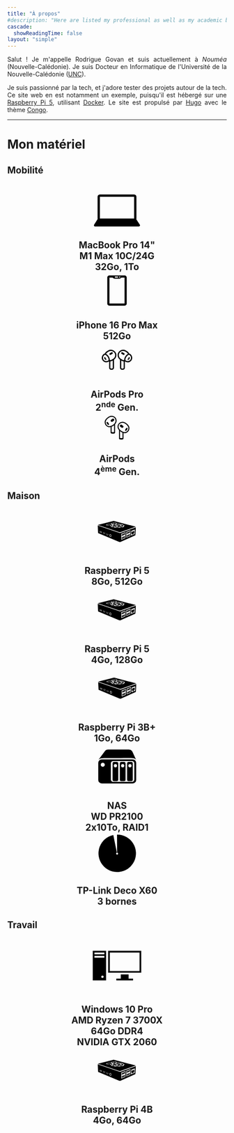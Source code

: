 ```yaml
---
title: "À propos"
#description: "Here are listed my professional as well as my academic backgrounds."
cascade:
  showReadingTime: false
layout: "simple"
---
```


<span style="text-align:justify;">

Salut ! Je m'appelle Rodrigue Govan et suis actuellement à _Nouméa_ (Nouvelle-Calédonie). Je suis Docteur en Informatique de l'Université de la Nouvelle-Calédonie ([UNC](https://unc.nc)).

Je suis passionné par la tech, et j'adore tester des projets autour de la tech. Ce site web en est notamment un exemple, puisqu'il est hébergé sur une [Raspberry Pi 5](https://www.raspberrypi.com/), utilisant [Docker](https://www.docker.com). Le site est propulsé par [Hugo](https://gohugo.io/) avec le thème [Congo](https://jpanther.github.io/congo/).

<hr>

# Mon matériel

## Mobilité

<section class="-mx-2 flex flex-wrap overflow-hidden" style="margin: auto; text-align:center;">
    <article class="my-3 w-full overflow-hidden px-2 sm:w-1/2 md:w-1/3 lg:w-1/4 xl:w-1/5" style="display: flex; justify-content: center;">
      <h2 class="flex items-center" style="margin: auto; text-align:center;">
      <span class="text-base text-neutral-400">
      <span style="display: flex; justify-content: center;">
      <!-- <svg id='MacBook_24' width='6em' height='6em' viewBox='0 0 24 24' xmlns='http://www.w3.org/2000/svg' xmlns:xlink='http://www.w3.org/1999/xlink'><rect width='24' height='24' style="fill: var(--tw-prose-links);" stroke='none' opacity='0'/>
      <g transform="matrix(0.67 0 0 0.67 12 12)" >
      <path style="fill: var(--tw-prose-links);" transform=" translate(-15, -15.5)" d="M 27.722 23 C 27.894 22.705 28 22.366 28 22 L 28 7 C 28 5.897 27.103 5 26 5 L 4 5 C 2.897 5 2 5.897 2 7 L 2 22 C 2 22.366 2.106 22.705 2.278 23 L 0 23 L 0 24 C 0 25.105 0.895 26 2 26 L 28 26 C 29.105 26 30 25.105 30 24 L 30 23 L 27.722 23 z M 18 22 C 18 22.552 17.552 23 17 23 L 14 23 C 13.448 23 13 22.552 13 22 L 4 22 L 4 7 L 26 7 L 26.001 22 L 18 22 z" stroke-linecap="round" />
      </g>
      </svg> -->
      <svg xmlns="http://www.w3.org/2000/svg" style="fill: var(--tw-prose-links); margin-bottom:-1em;" width="6em" height="6em" viewBox="0 0 48 48"><path fill-rule="evenodd" d="M7.057 31.477A2 2 0 0 1 7 31V12a2 2 0 0 1 2-2h30a2 2 0 0 1 2 2v19c0 .244-.044.477-.123.693l3.111 4.76A1 1 0 0 1 43.151 38H4.8a1 1 0 0 1-.85-1.528zM9 12h30v19H9z" clip-rule="evenodd"/></svg>
        </span>
      <span class="text-base text-neutral-400"><br>
      MacBook Pro 14" <br> M1 Max 10C/24G <br> 32Go, 1To
      </span>
      </h2>
    </article>
    <article class="my-3 w-full overflow-hidden px-2 sm:w-1/2 md:w-1/3 lg:w-1/4 xl:w-1/5" style="display: flex; justify-content: center;">
      <h2 class="flex items-center" style="margin: auto; text-align:center;">
      <span class="text-base text-neutral-400">
      <span style="display: flex; justify-content: center;">
      <svg id='iPhone_X_24' width='4em' height='4em' viewBox='0 0 24 24' xmlns='http://www.w3.org/2000/svg' xmlns:xlink='http://www.w3.org/1999/xlink'><rect width='4em' height='4em' stroke='none' fill='#000000' opacity='0'/>
      <g transform="matrix(0.71 0 0 0.71 12 12)" >
      <path style="fill: var(--tw-prose-links);" transform=" translate(-15, -15)" d="M 22 1 L 8 1 C 6.895 1 6 1.895 6 3 L 6 27 C 6 28.105 6.895 29 8 29 L 22 29 C 23.105 29 24 28.105 24 27 L 24 3 C 24 1.895 23.105 1 22 1 z M 17.5 2 C 17.776 2 18 2.224 18 2.5 C 18 2.776 17.776 3 17.5 3 C 17.224 3 17 2.776 17 2.5 C 17 2.224 17.224 2 17.5 2 z M 13.5 2 L 15.5 2 C 15.776 2 16 2.224 16 2.5 C 16 2.776 15.776 3 15.5 3 L 13.5 3 C 13.224 3 13 2.776 13 2.5 C 13 2.224 13.224 2 13.5 2 z M 22 27 L 8 27 L 8 3 L 11 3 L 11.414 3.414 C 11.789 3.789 12.298 4 12.828 4 L 17.171 4 C 17.701 4 18.21 3.789 18.585 3.414 L 19 3 L 22 3 L 22 27 z" stroke-linecap="round" />
      </g>
      </svg>
        </span>
      <span class="text-base text-neutral-400"><br>
      iPhone 16 Pro Max <br> 512Go
      </span>
      </h2>
    </article>
    <article class="my-3 w-full overflow-hidden px-2 sm:w-1/2 md:w-1/3 lg:w-1/4 xl:w-1/5" style="display: flex; justify-content: center;">
      <h2 class="flex items-center" style="margin: auto; text-align:center;">
      <span class="text-base text-neutral-400">
      <span style="display: flex; justify-content: center;">
      <svg id='AirPods_Pro_24' width='4em' height='4em' viewBox='0 0 24 24' xmlns='http://www.w3.org/2000/svg' xmlns:xlink='http://www.w3.org/1999/xlink'><rect width='24' height='24' stroke='none' fill='#000000' opacity='0'/>
      <g transform="matrix(0.4 0 0 0.4 12 12)" >
      <path style="fill: var(--tw-prose-links);" transform=" translate(-25, -25.5)" d="M 14.658203 9.0097656 C 14.225373 9.0233496 13.791473 9.0678772 13.361328 9.1445312 C 12.214276 9.3489423 11.088062 9.7809622 10.052734 10.453125 L 8.2636719 11.613281 C 6.7944153 12.567396 5.6966631 13.885998 5.0136719 15.369141 C 4.9623956 15.373961 4.9103507 15.373629 4.859375 15.380859 L 4.8574219 15.380859 C 4.3925248 15.447269 3.9405299 15.613389 3.5351562 15.876953 C -0.00386093 18.175372 -1.0722618 22.880184 1.203125 26.351562 C 3.4786169 29.823103 8.2225943 30.741848 11.761719 28.443359 C 11.866866 28.375077 11.957095 28.291688 12.052734 28.212891 L 12.052734 38.5 C 12.052734 40.421188 13.631546 42 15.552734 42 L 16.552734 42 C 18.473923 42 20.052734 40.421188 20.052734 38.5 L 20.052734 25.439453 C 24.087782 22.718786 25.216602 17.238835 22.541016 13.158203 L 22.539062 13.158203 L 22.470703 13.052734 C 20.696332 10.34647 17.688014 8.9146777 14.658203 9.0097656 z M 35.341797 9.0097656 C 32.311986 8.914677 29.303712 10.346511 27.529297 13.052734 L 27.460938 13.158203 L 27.458984 13.158203 C 24.783398 17.238835 25.912218 22.718786 29.947266 25.439453 L 29.947266 38.5 C 29.947266 40.421188 31.526077 42 33.447266 42 L 34.447266 42 C 36.368454 42 37.947266 40.421188 37.947266 38.5 L 37.947266 28.212891 C 38.042905 28.291688 38.133134 28.375077 38.238281 28.443359 C 41.777406 30.741848 46.521383 29.823103 48.796875 26.351562 C 51.072262 22.880184 50.003861 18.175372 46.464844 15.876953 C 46.05947 15.613389 45.607475 15.447273 45.142578 15.380859 L 45.140625 15.380859 C 45.089596 15.373621 45.03766 15.373975 44.986328 15.369141 C 44.30337 13.886065 43.205584 12.567396 41.736328 11.613281 L 39.947266 10.453125 C 38.911938 9.7809622 37.785724 9.3489423 36.638672 9.1445312 C 36.208527 9.0678772 35.774627 9.0233497 35.341797 9.0097656 z M 15.064453 10.996094 C 17.30265 11.03037 19.479998 12.137043 20.798828 14.148438 L 20.798828 14.150391 L 20.869141 14.255859 C 22.977286 17.473667 22.072938 21.749835 18.837891 23.851562 L 18.455078 24.099609 L 17.048828 25.013672 C 15.860514 25.78501 14.53078 26.144652 13.214844 26.138672 C 13.234685 25.981173 13.244658 25.821433 13.240234 25.660156 C 13.202084 24.289078 12.827472 22.131511 11.291016 19.789062 C 9.8819092 17.64077 8.2462012 16.473372 7.0214844 15.837891 C 7.5547238 14.840221 8.3297059 13.955863 9.3535156 13.291016 L 11.142578 12.128906 C 12.356337 11.340901 13.721535 10.975528 15.064453 10.996094 z M 34.935547 10.996094 C 36.278465 10.975528 37.643663 11.340901 38.857422 12.128906 L 40.646484 13.291016 C 41.670294 13.955863 42.445276 14.840221 42.978516 15.837891 C 41.753799 16.473372 40.118091 17.64077 38.708984 19.789062 C 37.172528 22.131511 36.797913 24.289078 36.759766 25.660156 C 36.755361 25.820776 36.765491 25.97984 36.785156 26.136719 C 35.469216 26.142701 34.13949 25.78501 32.951172 25.013672 L 31.544922 24.099609 L 31.162109 23.851562 L 31.160156 23.851562 C 27.926106 21.749551 27.02298 17.473261 29.130859 14.255859 L 29.132812 14.253906 L 29.201172 14.150391 L 29.201172 14.148438 C 30.520002 12.137043 32.69735 11.03037 34.935547 10.996094 z M 16.699219 13.074219 C 16.41099 13.053811 16.114578 13.116234 15.845703 13.271484 L 13.246094 14.771484 C 12.529094 15.185484 12.283266 16.103313 12.697266 16.820312 C 13.111266 17.537312 14.029094 17.783141 14.746094 17.369141 L 17.345703 15.869141 C 18.062703 15.455141 18.308531 14.537313 17.894531 13.820312 C 17.635781 13.372187 17.1796 13.108232 16.699219 13.074219 z M 33.300781 13.074219 C 32.8204 13.108232 32.364219 13.372187 32.105469 13.820312 C 31.691469 14.537313 31.937297 15.455141 32.654297 15.869141 L 35.253906 17.369141 C 35.970906 17.783141 36.888734 17.537312 37.302734 16.820312 C 37.716734 16.103313 37.470906 15.185484 36.753906 14.771484 L 34.154297 13.271484 C 33.885422 13.116234 33.58901 13.053811 33.300781 13.074219 z M 5.1386719 17.359375 C 5.3750764 17.325845 5.6142121 17.360575 5.8261719 17.460938 L 5.828125 17.460938 C 6.8038404 17.920665 8.3054128 18.886815 9.6171875 20.886719 C 10.928731 22.88627 11.210382 24.641922 11.240234 25.714844 C 11.247234 25.970337 11.171754 26.214741 11.023438 26.427734 C 10.932847 26.557543 10.816757 26.672807 10.673828 26.765625 C 8.0169556 28.491136 4.5415081 27.796367 2.875 25.253906 C 1.2083868 22.711285 1.9680172 19.280268 4.625 17.554688 C 4.7850942 17.450598 4.9601855 17.385133 5.1386719 17.359375 z M 44.507812 17.359375 C 44.623308 17.34236 44.741496 17.342842 44.859375 17.359375 C 45.038478 17.384965 45.214374 17.450254 45.375 17.554688 C 48.031983 19.280268 48.791613 22.711285 47.125 25.253906 C 45.458492 27.796367 41.983048 28.491136 39.326172 26.765625 C 39.183243 26.672805 39.067152 26.557543 38.976562 26.427734 C 38.828249 26.214741 38.752758 25.970337 38.759766 25.714844 C 38.789616 24.641922 39.071269 22.88627 40.382812 20.886719 C 41.694587 18.886815 43.19616 17.920666 44.171875 17.460938 L 44.173828 17.460938 C 44.279514 17.410904 44.392317 17.37639 44.507812 17.359375 z M 5.0488281 21.054688 C 4.536027527556442 21.063948266085145 4.1133504487670365 21.459627746644554 4.0703125 21.970703 C 3.9979395 22.713922 4.1637355 23.493391 4.5996094 24.162109 L 4.5996094 24.164062 C 5.036113 24.831574 5.6840928 25.298616 6.3945312 25.53125 C 6.73738579155363 25.654733944890896 7.1202688482029775 25.58195605526247 7.393906330055479 25.341290137192114 C 7.667543811907981 25.10062421912176 7.7886176033871735 24.730168832732563 7.709924847993296 24.3743528608542 C 7.631232092599419 24.018536888975838 7.365230227998192 23.733687693230813 7.015625 23.630859 C 6.7065822 23.529663 6.4548327 23.344043 6.2753906 23.070312 C 6.0972645 22.797031 6.0289203 22.488844 6.0605469 22.164062 C 6.091990056701748 21.878421016299974 5.999043256376855 21.59305663835707 5.805404926601193 21.38072755199775 C 5.6117665968255315 21.168398465638433 5.336149871377444 21.04962407217482 5.0488281 21.054688 z M 44.921875 21.054688 C 44.63965054817217 21.05798505736823 44.37195875434238 21.18038111236802 44.184838988285854 21.391681147738964 C 43.99771922222933 21.602981183109907 43.90859492661701 21.883510238102307 43.939453 22.164062 C 43.971083 22.488844 43.902733 22.797032 43.724609 23.070312 C 43.545167 23.344044 43.293418 23.529663 42.984375 23.630859 C 42.634770127631974 23.73368802048828 42.36876869155838 24.01853720825393 42.290076147298244 24.37435297197992 C 42.21138360303811 24.73016873570591 42.332457337071546 25.100623827034354 42.606094571381036 25.34128964977929 C 42.87973180569052 25.58195547252423 43.26261452565098 25.654733535975037 43.605469 25.53125 C 44.315907 25.298616 44.963887 24.831574 45.400391 24.164062 L 45.400391 24.162109 C 45.836265 23.493391 46.00206 22.713922 45.929688 21.970703 C 45.88565730471927 21.448464120702287 45.44593358529655 21.04879322655129 44.921875 21.054688 z M 18.052734 26.740234 L 18.052734 38.5 C 18.052734 39.340812 17.393546 40 16.552734 40 L 15.552734 40 C 14.711923 40 14.052734 39.340812 14.052734 38.5 L 14.052734 28.099609 C 15.434973 27.974166 16.80683 27.530091 18.052734 26.740234 z M 31.947266 26.740234 C 33.193179 27.530096 34.565017 27.97417 35.947266 28.099609 L 35.947266 38.5 C 35.947266 39.340812 35.288077 40 34.447266 40 L 33.447266 40 C 32.606454 40 31.947266 39.340812 31.947266 38.5 L 31.947266 26.740234 z" stroke-linecap="round" />
      </g>
      </svg>
        </span>
      <span class="text-base text-neutral-400"><br>
      AirPods Pro <br> 2<sup>nde</sup> Gen.
      </span>
      </h2>
    </article>
    <article class="my-3 w-full overflow-hidden px-2 sm:w-1/2 md:w-1/3 lg:w-1/4 xl:w-1/5" style="display: flex; justify-content: center;">
      <h2 class="flex items-center" style="margin: auto; text-align:center;">
      <span class="text-base text-neutral-400">
      <span style="display: flex; justify-content: center;">
      <svg width='3.25em' height='3.25em' viewBox='0 0 24 24' xmlns='http://www.w3.org/2000/svg' xmlns:xlink='http://www.w3.org/1999/xlink'><rect width='24' height='24' stroke='none' fill='#000000' opacity='0'/>
      <g transform="matrix(0.4 0 0 0.4 12 12)" >
      <path style="fill: var(--tw-prose-links);" transform=" translate(-25, -25)" d="M 13.792969 1 C 11.146549 1 7.8950197 2.5922298 5.1132812 4.8691406 C 2.3315428 7.1460514 5.9211895e-16 10.165852 0 13.443359 C 0 17.323902 1.6428271 20.036982 3.5664062 21.685547 C 5.4899854 23.334111 7.5552554 24 8.953125 24 C 9.9660199 24 10.988149 23.85093 12 23.601562 L 12 34.835938 C 12 35.399284 12.433769 36.106201 13.158203 36.462891 C 13.882638 36.819581 14.882123 37 16.5 37 C 18.118528 37 19.119899 36.816492 19.84375 36.458984 C 20.567601 36.101477 21 35.401994 21 34.835938 L 21 18.060547 C 22.806781 16.024149 24 13.657643 24 11.238281 C 24 7.7413976 22.576185 5.1029687 20.580078 3.4277344 C 18.583971 1.7525 16.070843 1 13.792969 1 z M 13.792969 3 C 15.621095 3 17.712076 3.6322187 19.292969 4.9589844 C 20.873862 6.28575 22 8.2671655 22 11.238281 C 22 13.536207 20.308602 16.293436 17.755859 18.417969 C 16.290041 19.637904 14.561765 20.625453 12.806641 21.255859 C 12.701832314370455 21.27613498114786 12.600945860032622 21.313060634090515 12.507812 21.365234 C 12.506506405384188 21.36653273467117 12.505204400417792 21.367835072972174 12.503906 21.369141 C 11.302065 21.770732 10.093109 22 8.953125 22 C 8.3269946 22 6.4165615 21.494154 4.8691406 20.167969 C 3.3217198 18.841783 2 16.775817 2 13.443359 C 2 11.174867 3.8658479 8.4746048 6.3808594 6.4160156 C 8.8958709 4.3574264 12.040389 3 13.792969 3 z M 16.925781 6.7558594 C 16.4769 6.7601602 16.024453 6.8938438 15.626953 7.1679688 L 13.087891 8.9199219 C 12.028891 9.6509219 11.761188 11.100156 12.492188 12.160156 L 12.550781 12.244141 C 13.281781 13.304141 14.732969 13.570844 15.792969 12.839844 L 18.332031 11.089844 C 19.391031 10.358844 19.658734 8.9076562 18.927734 7.8476562 L 18.869141 7.7636719 C 18.412266 7.1017969 17.673916 6.7486914 16.925781 6.7558594 z M 36.207031 13 C 33.929157 13 31.416029 13.7525 29.419922 15.427734 C 27.423815 17.102969 26 19.741397 26 23.238281 C 26 25.657643 27.193219 28.024149 29 30.060547 L 29 46.835938 C 29 47.401994 29.432399 48.101477 30.15625 48.458984 C 30.880101 48.816492 31.881472 49 33.5 49 C 35.117877 49 36.117362 48.819581 36.841797 48.462891 C 37.566231 48.106201 38 47.399283 38 46.835938 L 38 35.601562 C 39.011851 35.85093 40.03398 36 41.046875 36 C 42.444745 36 44.510015 35.334111 46.433594 33.685547 C 48.357173 32.036982 50 29.323902 50 25.443359 C 50 22.165852 47.668457 19.146051 44.886719 16.869141 C 42.10498 14.59223 38.853451 13 36.207031 13 z M 4.8105469 13.138672 C 4.57766310252712 13.124212530864797 4.3742091101372145 13.172433727044691 4.208984399999999 13.28125 C 3.4093415989912863 13.809228317039956 3.667026855077318 15.609678845696152 4.784540528563064 17.302668810227587 C 5.90205420204881 18.995658774759022 7.456216598991286 19.940087317039957 8.2558594 19.412109 C 8.959868472004034 18.946199253200046 8.852765029479762 17.4744754206042 8.002130843393665 15.925588352607491 C 7.1514966573075665 14.37670128461078 5.804270976388236 13.200293160181342 4.810546900000001 13.138672 z M 36.207031 15 C 37.959611 15 41.104129 16.357426 43.619141 18.416016 C 46.134152 20.474605 48 23.174867 48 25.443359 C 48 28.775817 46.67828 30.841783 45.130859 32.167969 C 43.583439 33.494154 41.673005 34 41.046875 34 C 39.9056 34 38.695375 33.769635 37.492188 33.367188 C 37.395194816702386 33.31157878476766 37.28956359189657 33.272627059358065 37.179688 33.251953 C 35.429145 32.621278 33.70625 31.634817 32.244141 30.417969 C 29.691398 28.293436 28 25.536207 28 23.238281 C 28 20.267165 29.126138 18.28575 30.707031 16.958984 C 32.287924 15.632219 34.378905 15 36.207031 15 z M 33.074219 18.755859 C 32.326084 18.748691 31.587734 19.101797 31.130859 19.763672 L 31.072266 19.847656 C 30.341266 20.907656 30.608969 22.358844 31.667969 23.089844 L 34.207031 24.839844 C 35.267031 25.570844 36.718219 25.304141 37.449219 24.244141 L 37.507812 24.160156 C 38.238813 23.100156 37.971109 21.650922 36.912109 20.919922 L 34.373047 19.167969 C 33.975547 18.893844 33.5231 18.76016 33.074219 18.755859 z M 19 19.984375 L 19 33.761719 C 17.642411 34.131028 15.362209 34.13055 14 33.757812 L 14 22.962891 C 15.797947 22.250573 17.510272 21.218088 19 19.984375 z M 45.212891 25.132812 C 44.347099725738516 25.169885932285492 43.18373090728739 26.075775078955395 42.318359 27.386719 C 41.200590665987505 29.080013418190717 40.942860649520064 30.88073994175791 41.74270289632688 31.408754262115014 C 42.54254514313371 31.93676858247212 44.097075665987504 30.992122418190718 45.214844 29.298828 C 45.86823460687174 28.309156632005017 46.25575018768971 27.231301362363766 46.255362671891305 26.404677186009977 C 46.2549751560929 25.578053009656188 45.86673222847204 25.10437811117219 45.212891 25.132812 z M 31 31.984375 C 32.489728 33.218088 34.202053 34.250573 36 34.962891 L 36 45.757812 C 34.637791 46.13055 32.357589 46.131028 31 45.761719 L 31 31.984375 z" stroke-linecap="round" />
      </g>
      </svg>
        </span>
      <span class="text-base text-neutral-400"><br>
      AirPods <br> 4<sup>ème</sup> Gen.
      </span>
      </h2>
    </article>
</section>

## Maison

<section class="-mx-2 flex flex-wrap overflow-hidden" style="margin: auto; text-align:center;">
    <article class="my-3 w-full overflow-hidden px-2 sm:w-1/2 md:w-1/3 lg:w-1/4 xl:w-1/5" style="display: flex; justify-content: center;">
      <h2 class="flex items-center" style="margin: auto; text-align:center;">
      <span class="text-base text-neutral-400">
      <span style="display: flex; justify-content: center;">
        <svg xmlns="http://www.w3.org/2000/svg" width="5em" height="5em" style="fill: var(--tw-prose-links);" viewBox="0 0 24 24"><path d="m10.761 9.713l-.012-.01v-.016l-.036-.03l-.013-.024l-.039-.021l-.007-.005l-.03-.014l-.02-.01l-.015-.01l-.04-.02l-.03-.013l-.055-.022h-.007l-.016-.008l-.049-.02h-.006l-.028-.013l-.029-.014l-.053-.02h-.007l-.023-.007l-.017-.005l-.034-.011l-.024-.01l-.03-.01l-.02-.006h-.016l-.013-.008h-.204l-.027-.006l-.034-.007h-.048l-.036-.007H9.59l-.03.01h-.005l-.012.01l-.01.01l-.017.027l-.01.028v.055l.011.026l.017.027l.024.025l.03.025l.017.009l.04.025l.046.024l.054.02l.034.014l.062.02l.067.018l.048.01l.076.018l.08.014l.06.008l.087.01l.09.008l.068.006h.304l.023-.01l.016-.014v-.007l-.005-.012Zm.394-.283h.054l.1-.007h.006l.1-.013l.035-.006l.064-.009l.072-.016h.02l.094-.029l.015-.006l.063-.02l.035-.017h.006l.026-.01l.054-.033l.042-.032l.013-.017l.018-.02l.015-.031l.006-.037v-.032l-.01-.023v-.011l-.026-.035l-.034-.031l-.021-.014l-.025-.018l-.044-.023l-.013-.007h-.007l-.058-.022l-.06-.023l-.023-.008l-.072-.037l-.041-.01l-.035-.01l-.055-.01l-.026-.006l-.064-.01h-.105l-.056-.006h-.595l-.03.005h-.033l-.025.005h-.062l-.032.007h-.033l-.034.008h-.01l-.026.007l-.033.01l-.038.013h-.012l-.027.012l-.023.01l-.016.008l-.029.015l-.01.006l-.019.012l-.01.006l-.009.006l-.023.018l-.007.008l-.019.02l-.008.011l-.02.017l-.008.018l-.005.012v.062l.011.035l.02.03l.027.026v.005l.042.03l.01.006l.04.024l.014.007l.015.008l.008.005l.026.01l.07.028l.08.025l.033.008l.052.017l.075.014h.017l.1.016h.103l.07.005h.254zm2.067.336l-.015-.03l-.061-.036l-.036-.01l-.037-.016l-.09-.024h-.007l-.1-.016h-.005l-.116-.022h-.129l-.08-.006L12.5 9.6l-.1-.008h-.043l-.137-.012h-.778l-.043.006l-.033.005h-.03l-.084.018l-.04.012h-.03l-.056.02l-.039.021v.005l-.014.017v.022l.012.02l.04.026l.04.02h.005l.066.025l.077.024l.083.021l.04.01l.093.02l.1.015l.053.008l.106.013l.11.01h.06l.116.006h.296l.115-.006h.062l.112-.01l.057-.008l.108-.014l.1-.018l.1-.022l.043-.009l.064-.02l.01-.005l.031-.012l.014-.006l.037-.027v-.006v.005Zm.96 2.547l7.8-2.8L10.36 6.446L2 8.58l11.171 3.743a1.55 1.55 0 0 0 1.011-.01m-1.32-2.275l-.058.008l-.04.005l-.114.01h-.105l-.116.007H12l-.113-.006h-.107l-.11-.01h-.04l-.105-.013H11.5l-.054-.008h-.014l-.1-.016L11.3 10l-.093-.02H11.2a8 8 0 0 1-.626-.092h-.127l-.1-.005H10.3l-.071-.006l-.1-.008h-.044L10 9.849h-.02l-.06-.01H9.9l-.08-.012l-.029-.022l-.076-.005l-.05-.01l-.025-.013l-.068-.02l-.027-.012l-.063-.02l-.034-.01l-.017-.009l-.058-.024l-.02-.008l-.045-.024l-.008-.01l-.04-.024l-.016-.01l-.017-.006l-.027-.023l-.009-.01l-.014-.024l-.008-.01l-.017-.026V9.5l-.01-.027v-.082l.01-.026V9.36l.007-.01l-.038-.038L9.07 9.3h-.015l-.062-.02l-.025-.008l-.055-.022h-.006l-.036-.02l-.015-.007L8.81 9.2l-.02-.01l-.039-.023h-.007l-.02-.014l-.035-.033l-.01-.009l-.022-.011l-.007-.01l-.016-.026v-.01l-.01-.028v-.087l.012-.025V8.9l.017-.026l.007-.004h-.038a1 1 0 0 1-.254 0q-.137.018-.232.021a1 1 0 0 1-.219-.018c-.073 0-.14.007-.2.008a.8.8 0 0 1-.239-.028h-.11a.6.6 0 0 1-.243-.04h-.116A.5.5 0 0 1 6.8 8.76a1 1 0 0 1-.114-.01c-.1-.013-.16-.038-.172-.068a.34.34 0 0 1-.2-.058c-.03-.03 0-.066.093-.09l.026-.007l.033-.007q-.01-.03.047-.058a1 1 0 0 1 .141-.05l.041-.01c0-.02.034-.04.084-.057l.033-.01l.057-.014q.011-.034.1-.058l.037-.01l.138-.024a.2.2 0 0 1 .091-.047l.065-.014c.05-.007.1-.014.162-.02a.3.3 0 0 1 .071-.03a1 1 0 0 1 .093-.02a1 1 0 0 0 .13-.017a.4.4 0 0 1 .06-.022a1 1 0 0 1 .155-.024c.055 0 .122-.006.2-.006l.02-.006A1 1 0 0 1 8.4 8a6 6 0 0 1 .722.035C9.043 8 8.973 7.926 9 7.845c.006-.02.039-.039.09-.053l.023-.006a.1.1 0 0 1 .022-.054a.2.2 0 0 1 .083-.042l.077-.015a.2.2 0 0 1 .043-.035a.3.3 0 0 1 .062-.024a1 1 0 0 1 .1-.016l.07-.042l.048-.017a1 1 0 0 1 .153-.023q.042-.019.085-.035l.029-.009a1 1 0 0 1 .2-.024l.048-.014l.031-.008a1 1 0 0 1 .188-.02l.035-.01q.08-.02.162-.034a1 1 0 0 1 .19-.01l.02-.008l.02-.006a1 1 0 0 1 .293-.02a.4.4 0 0 1 .191.052a.55.55 0 0 1 .222.046a.2.2 0 0 1 .035.03a.27.27 0 0 1 .155.056l.015.03c.08.014.13.037.136.063v.03q.098.023.1.061a.1.1 0 0 1-.02.052q.072.025.065.058c-.005.021-.023.036-.058.06q.057.033.014.067a.3.3 0 0 1-.052.032h.625l.1.007h.04l.09.01h.015l.059.006h.027l.088.013h.032L13 8l.082.015l.034.007l.077.019h.014l.046.012h.016l.1.009h.6l.095.007h.036l.092.009h.02l.045.006h.016l.09.012l.037.004l.084.015h.016l.04.008h.01l.08.018l.03.007l.075.02l.022.007l.03.01h.013l.064.022l.024.01l.059.024l.02.01l.042.061l.018.011l.014.008l.039.028l.013.01l.028.029l.008.01l.02.03l.005.009a2 2 0 0 1 .242.11l.027.008l.085.025l.026.008l.079.027l.023.009l.07.03l.018.01l.058.03h.009l.013.009l.01.006l.046.033l.014.01l.043.039l.008.01l.024.036v.01l.012.036v.059l-.013.04V9l-.026.037l-.008.01l-.038.035l-.012.01l-.04.029a.53.53 0 0 1-.191.266l.012.038v.058l-.016.037v.01l-.025.035l-.01.01l-.037.036l-.013.016l-.05.036l-.016.01l-.06.032l-.02.01l-.07.029l-.024.01l-.083.027l-.025.009l-.025.008l-.09.025l-.03.008l-.1.02l-.034.007l-.1.019h-.077l-.114.012h-.038l-.115.01h-.04l-.118.008h-.321a10 10 0 0 1-1.06.1zm.938-.568h.008l.1-.024l.092-.03l.048-.02l.028-.01l.065-.034l.05-.023l.009-.009l.03-.029l.026-.037l.006-.022v-.021l-.007-.04l-.024-.04l-.011-.01l-.01-.007l-.03-.025l-.02-.01l-.04-.028l-.09-.036h-.01L14.009 9l-.086-.023l-.047-.01l-.087-.02l-.059-.008l-.1-.012h-.095l-.083-.007h-.184l-.1.005h-.084L13 8.928l-.068.008l-.068.01l-.082.015h-.01l-.03.005l-.06.006l-.067.015H12.6l-.052.016h-.013l-.03.01h-.016l-.036.014l-.027.013l-.014.006h-.01l-.019.01l-.014.007l-.012.006l-.01.007h-.01l-.007.006l-.008.005l-.008.005h-.006l-.007.005h-.007l-.006.006l-.007.006h-.006l-.007.007v.005l-.007.006l-.006.012l-.006.015l-.007.016v.048l.02.026V9.3l.005.012l.017.013l.013.014l.013.013l.052.032l.013.006l.06.023l.023.01h.028l.076.025l.025.007l.093.02l.057.008h.036l.027.017l.085.01l.061.006l.11.005h.244l.094-.006h.148L13.6 9.5l.08-.01l.051-.01Zm-4.258-.295l.01-.011l.018-.022v-.006l.012-.012l.01-.01l.01-.01l.01-.011l.014-.022l.005-.01v-.019l.009-.02V9.01L9.654 9l.006-.01v-.019l.005-.01V8.76l.035-.016l-.006-.01v-.01l-.01-.02l-.02-.017h-.006l-.01-.01H9.59l-.04.007l-.052.01l-.07.016l-.067.02l-.036.01l-.059.02l-.054.02l-.049.02l-.016.008l-.04.023l-.035.023l-.029.025l-.023.021l-.02.025l-.01.026l-.005.026L8.99 9v.007l.01.027l.016.026l.023.025l.031.024l.02.015l.04.024l.045.022l.037.015l.055.02l.063.02l.043.014h.052l.03-.008l.01-.005l.025-.016l.01-.01l.023-.013Zm4.632.637h.044l.117-.007l.115-.011l.111-.014l.036-.006l.1-.018l.1-.02l.09-.025l.02-.008l.08-.026l.07-.03l.06-.03l.05-.035l.04-.035l.03-.036l.013-.036v-.04l-.01-.04l-.015-.027l-.007-.01l-.01-.01l-.025-.013h-.012l-.024-.008l-.044-.007h-.224l-.045.007h-.01l-.089.014h-.015l-.082.013l-.047.011l-.057.014h-.01l-.074.017l-.03.007l-.037.012l-.03.007l-.063.016l-.02.006l-.057.02l-.05.017l-.025.011l-.02.006h-.012l-.03.01l-.037.017l-.035.014l-.033.016l-.025.01h-.01l-.026.035l-.034.018l-.033.02l-.014.01l-.015.012l-.036.025l-.015.026l-.005.008l-.006.018v.017l.015.014l.018.01l.04.01l.048.006h.193zM9.387 8.578c.114-.063.11-.122 0-.178c-.615-.01-1.64.066-2.064.11a18 18 0 0 1 2.05-.185c.12-.087-.007-.15-.222-.18a4.4 4.4 0 0 0-.75-.052c.055.016.06.035.06.037c-.028 0-.3-.01-.435 0c.14.02.081.044.081.044a3 3 0 0 0-.364.008c.093 0 .112.023.116.032h-.02a3 3 0 0 0-.4.027c.153 0 .156.017.153.024h-.01a3 3 0 0 0-.408.05c.149-.011.187 0 .2.01l-.02.008a3 3 0 0 0-.35.06a.3.3 0 0 1 .17.01l-.02.01a1.7 1.7 0 0 0-.377.083h.168a3 3 0 0 1-.328.094a3 3 0 0 1 .366.032a1 1 0 0 1-.159.038a3 3 0 0 0 .388 0l.038.007a.4.4 0 0 1-.167.042c.178.009.442 0 .442 0s.016.018-.124.044c.176 0 .366-.012.431-.017h.02c-.006.008-.033.03-.13.044a5 5 0 0 0 .486-.037h.02c0 .006-.006.025-.1.047a4 4 0 0 0 .427-.057h.021c.008 0 .02.02-.054.047a3 3 0 0 0 .378-.073l.048-.007c.018.005.036.018-.02.05a1.6 1.6 0 0 0 .46-.17Zm3.893-.363h.008l.007.007l.021.011h.01l.021.009l.033.013h.005l.023.009l.028.01l.028.01l.028.008l.03.008l.03.007l.03.009l.03.008l.035.009l.041.009l.048.01l.042.009h.01l.07.016l.053.01h.015l.028.006l.073.014l.05.008h.021l.036.007l.1.016l.085.01h.01l.088.013l.081.008h.07l.062.005h.127l.017-.008V8.46v.02l-.006-.02v-.01l-.018-.029l-.028-.029l-.022-.027l-.018-.01l-.048-.027l-.052-.028l-.064-.022l-.03-.01l-.074-.02l-.078-.018l-.04-.008l-.084-.015l-.09-.013h-.045l-.092-.01l-.1-.006h-.386l-.093.006l-.08.007h-.034l-.002.009l-.013.008Zm-.3.1l-.109-.01h-.446l-.078.005h-.04l-.1.009h-.043l-.106.015h-.03l-.113.023l-.02.005l-.08.023h-.02l-.056.02l-.032.01l-.023.015l-.013.01l-.017.012h-.005l-.023.025l-.009.013v.071l.012.015l.01.012l.006.006v.007l.01.012l.01.008l.013.011l.014.008l.014.008l.016.009l.016.008l.017.008l.016.006l.02.01l.02.009l.025.008l.016.006h.01l.02.006h.009l.024.007h.01l.028.007l.047.025l.048.01h.007l.042.007l.026.006l.08.014h.016l.078.008l.06.005h.048l.137.01h.471l.115-.01h.036L13.3 8.8h.03l.122-.024h.015l.036-.01l.076-.017l.027-.007l.063-.025l.043-.023l.012-.005h.01l.018-.016l.027-.02l.018-.024l.005-.012v-.034l-.017-.034l-.01-.01l-.012-.014l-.01-.01l-.046-.03l-.034-.016l-.028-.014l-.073-.027l-.068-.02l-.018-.008l-.1-.023h-.01l-.1-.02h-.042l-.1-.016l-.106-.01zm1.725.241h-.14l-.053.007l-.063.012l-.023.008l-.031.008l-.046.02l-.048.024l-.016.014l-.016.015l-.02.022l-.007.009l-.007.019l-.005.022v.093l.007.01v.008l.006.012l.006.012l.01.014l.013.015l.007.007l.009.01l.012.013l.006.008l.022.025l.02.018l.02.015l.039.025l.016.008l.03.019l.016.009l.07.03l.068.029l.075.022h.016l.062.015l.066.016l.075.009h.156l.049-.005l.034-.005h.034l.04-.01h.015l.072-.024l.07-.03l.06-.032l.05-.034l.038-.035l.026-.036l.013-.036v-.036l-.011-.048l-.024-.034l-.023-.03l-.046-.032l-.014-.008l-.058-.032l-.068-.03l-.077-.028l-.086-.024l-.03-.01l-.1-.02l-.1-.02l-.038-.006l-.106-.015h-.026ZM11.58 8.09l-.076.015l-.073.017l-.068.019h-.016l-.06.02l-.053.02l-.048.022h.021l.02.005h.693l.108-.006h.14l.125-.005h.121l.119-.005h.109l.08-.006h.02l.093-.005h.028l.049-.005h.067l.05-.005h.01l.03-.01h.017l-.006-.007l-.055-.018l-.046-.012L12.9 8.1l-.083-.015l-.053-.01l-.088-.012l-.06-.007l-.09-.012l-.094-.006h-.455l-.09.006l-.088.008l-.088.01l-.041.006zm-2.108-.036a1.2 1.2 0 0 0 .636.062c.054-.2.4-.439.614-.547c-.147.11-.395.383-.352.552a2 2 0 0 0 .61 0A3 3 0 0 0 11.542 8a.4.4 0 0 1-.164 0l.022-.01a1 1 0 0 0 .246-.1a.5.5 0 0 1-.154.013c.038-.018.17-.083.179-.113a.4.4 0 0 1-.153.026c.024-.017.1-.077.108-.127a.4.4 0 0 1-.14.033v-.005a.14.14 0 0 0 .045-.112a.3.3 0 0 1-.14.03a.14.14 0 0 0-.005-.113a.3.3 0 0 1-.135.042l-.023-.01c.013-.024.034-.073-.011-.1a.6.6 0 0 1-.12.04c-.06-.03-.106-.06-.114-.095a3 3 0 0 1-.3.081v-.044a.8.8 0 0 0-.278.095h-.028c-.03 0-.078-.016-.032-.045a.8.8 0 0 0-.2.09h-.023c-.025 0-.074-.014-.035-.052a.35.35 0 0 0-.173.1H9.9c-.024-.01-.1-.01-.083-.05a.14.14 0 0 0-.093.1h-.01c-.034 0-.124-.007-.114-.03a.07.07 0 0 0-.031.094v.006a.25.25 0 0 1-.153-.022c-.031.038 0 .111 0 .12A.5.5 0 0 1 9.3 7.84c-.038.106.15.2.172.207Zm1.961.366l.016-.016V8.38l-.01-.021v-.007h-.006l-.007-.01l-.026-.022h-.008l-.035-.01l-.057-.01h-.01l-.04-.007h-.442l-.06.006l-.085.007l-.083.01l-.05.008l-.077.012l-.074.014l-.07.017l-.03.008l-.064.017l-.058.02l-.053.02l-.049.022l-.042.023l-.034.023l-.04.025l-.024.026l-.015.026l-.01.026v.024l.007.02l.007.01l.005.007l.026.013h.008l.02.009l.02.006L10 8.7l.038.01h.02l.021.01h.452l.04-.005l.043-.006h.045l.045-.007l.044-.007l.04-.008h.013l.05-.01l.017-.007l.024-.006h.01l.05-.014l.048-.016l.046-.01l.018-.006h.006l.054-.018l.055-.02l.034-.015l.02-.01l.01-.006l.057-.039l.035-.016l.017-.01l.04-.025l.015-.016l.013-.01zm8.3 4.974l.433-.163l-.013.509l.582-.247l.018-.472l.42-.169l.043-1.176l-1.435.567zm-2.518.728l1.377-.551v.168l-1.377.563v.548l1.626-.661l.018-.923l-1.644.659zm0-1.592l1.321-.53v.168l-1.32.54v.578l1.661-.654l.023-.932l-1.683.64Zm-2.638 2.67L16 14.631v.175l-1.425.582v.567l1.683-.684l.018-.955l-1.7.682zm0-1.648l1.366-.547v.175l-1.366.558v.6l1.72-.677l.022-.967l-1.742.664zM7.352 13.5l-.672-.279a.04.04 0 0 0-.044 0a.05.05 0 0 0-.02.04l.006.165v.02l.143.27a.06.06 0 0 0 .028.026l.362.139a.05.05 0 0 0 .048-.007l.145-.112a.04.04 0 0 0 .017-.032l.014-.183a.05.05 0 0 0-.03-.047Zm6.783-.8a1.28 1.28 0 0 1-.849.008L2 8.84l.2 4.034l10.9 4.579a1.27 1.27 0 0 0 1.02-.013L21.772 14L22 9.843Zm-10.073-.059a.2.2 0 0 1-.148.046a.3.3 0 0 1-.09-.02l-.667-.267a.28.28 0 0 1-.18-.24l-.009-.132a.22.22 0 0 1 .082-.187a.24.24 0 0 1 .235-.028l.631.242a.32.32 0 0 1 .2.234l.024.133a.22.22 0 0 1-.078.219m1.73.421a.14.14 0 0 1-.059.1l-.145.11a.15.15 0 0 1-.105.032a.2.2 0 0 1-.052-.011l-.359-.141a.16.16 0 0 1-.087-.077l-.142-.268a.2.2 0 0 1-.02-.07l-.005-.163a.15.15 0 0 1 .062-.128a.15.15 0 0 1 .142-.015l.68.278a.165.165 0 0 1 .1.164zm1.693.688a.15.15 0 0 1-.057.1l-.146.112a.15.15 0 0 1-.157.026l-.359-.14a.17.17 0 0 1-.087-.078l-.142-.27a.14.14 0 0 1-.018-.07l-.007-.162a.15.15 0 0 1 .062-.128a.15.15 0 0 1 .142-.015l.684.275a.17.17 0 0 1 .1.165zm1.68.7a.48.48 0 0 1-.248.375a.3.3 0 0 1-.138.03a.4.4 0 0 1-.2-.056A.93.93 0 0 1 8.2 14a.58.58 0 0 1 .223-.5a.34.34 0 0 1 .333-.01a.92.92 0 0 1 .4.946zm7.34.925a.11.11 0 0 1-.068.1l-1.923.808a.11.11 0 0 1-.145-.059a.1.1 0 0 1-.009-.041v-2.924a.11.11 0 0 1 .073-.1l1.991-.731a.11.11 0 0 1 .15.107zm2.574-1.085a.11.11 0 0 1-.066.1l-1.858.78a.107.107 0 0 1-.141-.059a.1.1 0 0 1-.008-.041v-2.825a.11.11 0 0 1 .071-.1L19 11.438a.107.107 0 0 1 .137.064a.1.1 0 0 1 .007.036zm2.294-.992a.17.17 0 0 1-.1.144l-1.526.643a.166.166 0 0 1-.232-.158l.057-2.085a.17.17 0 0 1 .106-.151l1.588-.622a.17.17 0 0 1 .217.094a.2.2 0 0 1 .011.071zm-12.681.35a.2.2 0 0 0-.09-.023a.16.16 0 0 0-.084.024a.43.43 0 0 0-.145.359a.78.78 0 0 0 .295.642a.19.19 0 0 0 .18.018a.33.33 0 0 0 .152-.252a.77.77 0 0 0-.308-.77ZM4.014 12.41l-.676-.267v-.09l.662.27V12.3a.2.2 0 0 0-.117-.14l-.63-.248a.14.14 0 0 0-.135.014a.1.1 0 0 0-.04.092l.01.131a.17.17 0 0 0 .11.142l.667.262a.12.12 0 0 0 .123-.012a.11.11 0 0 0 .036-.11zm1.644.4l-.673-.279a.05.05 0 0 0-.044 0a.04.04 0 0 0-.019.039v.165l.006.022l.143.27a.06.06 0 0 0 .027.025l.363.139a.05.05 0 0 0 .048-.006l.144-.113a.04.04 0 0 0 .018-.032l.029-.18a.05.05 0 0 0-.028-.046Z"/></svg>
        </span>
      <span class="text-base text-neutral-400"><br>
      Raspberry Pi 5 <br> 8Go, 512Go
      </span>
      </h2>
    </article>
    <article class="my-3 w-full overflow-hidden px-2 sm:w-1/2 md:w-1/3 lg:w-1/4 xl:w-1/5" style="display: flex; justify-content: center;">
      <h2 class="flex items-center" style="margin: auto; text-align:center;">
      <span class="text-base text-neutral-400">
      <span style="display: flex; justify-content: center;">
        <svg xmlns="http://www.w3.org/2000/svg" width="5em" height="5em" style="fill: var(--tw-prose-links);" viewBox="0 0 24 24"><path d="m10.761 9.713l-.012-.01v-.016l-.036-.03l-.013-.024l-.039-.021l-.007-.005l-.03-.014l-.02-.01l-.015-.01l-.04-.02l-.03-.013l-.055-.022h-.007l-.016-.008l-.049-.02h-.006l-.028-.013l-.029-.014l-.053-.02h-.007l-.023-.007l-.017-.005l-.034-.011l-.024-.01l-.03-.01l-.02-.006h-.016l-.013-.008h-.204l-.027-.006l-.034-.007h-.048l-.036-.007H9.59l-.03.01h-.005l-.012.01l-.01.01l-.017.027l-.01.028v.055l.011.026l.017.027l.024.025l.03.025l.017.009l.04.025l.046.024l.054.02l.034.014l.062.02l.067.018l.048.01l.076.018l.08.014l.06.008l.087.01l.09.008l.068.006h.304l.023-.01l.016-.014v-.007l-.005-.012Zm.394-.283h.054l.1-.007h.006l.1-.013l.035-.006l.064-.009l.072-.016h.02l.094-.029l.015-.006l.063-.02l.035-.017h.006l.026-.01l.054-.033l.042-.032l.013-.017l.018-.02l.015-.031l.006-.037v-.032l-.01-.023v-.011l-.026-.035l-.034-.031l-.021-.014l-.025-.018l-.044-.023l-.013-.007h-.007l-.058-.022l-.06-.023l-.023-.008l-.072-.037l-.041-.01l-.035-.01l-.055-.01l-.026-.006l-.064-.01h-.105l-.056-.006h-.595l-.03.005h-.033l-.025.005h-.062l-.032.007h-.033l-.034.008h-.01l-.026.007l-.033.01l-.038.013h-.012l-.027.012l-.023.01l-.016.008l-.029.015l-.01.006l-.019.012l-.01.006l-.009.006l-.023.018l-.007.008l-.019.02l-.008.011l-.02.017l-.008.018l-.005.012v.062l.011.035l.02.03l.027.026v.005l.042.03l.01.006l.04.024l.014.007l.015.008l.008.005l.026.01l.07.028l.08.025l.033.008l.052.017l.075.014h.017l.1.016h.103l.07.005h.254zm2.067.336l-.015-.03l-.061-.036l-.036-.01l-.037-.016l-.09-.024h-.007l-.1-.016h-.005l-.116-.022h-.129l-.08-.006L12.5 9.6l-.1-.008h-.043l-.137-.012h-.778l-.043.006l-.033.005h-.03l-.084.018l-.04.012h-.03l-.056.02l-.039.021v.005l-.014.017v.022l.012.02l.04.026l.04.02h.005l.066.025l.077.024l.083.021l.04.01l.093.02l.1.015l.053.008l.106.013l.11.01h.06l.116.006h.296l.115-.006h.062l.112-.01l.057-.008l.108-.014l.1-.018l.1-.022l.043-.009l.064-.02l.01-.005l.031-.012l.014-.006l.037-.027v-.006v.005Zm.96 2.547l7.8-2.8L10.36 6.446L2 8.58l11.171 3.743a1.55 1.55 0 0 0 1.011-.01m-1.32-2.275l-.058.008l-.04.005l-.114.01h-.105l-.116.007H12l-.113-.006h-.107l-.11-.01h-.04l-.105-.013H11.5l-.054-.008h-.014l-.1-.016L11.3 10l-.093-.02H11.2a8 8 0 0 1-.626-.092h-.127l-.1-.005H10.3l-.071-.006l-.1-.008h-.044L10 9.849h-.02l-.06-.01H9.9l-.08-.012l-.029-.022l-.076-.005l-.05-.01l-.025-.013l-.068-.02l-.027-.012l-.063-.02l-.034-.01l-.017-.009l-.058-.024l-.02-.008l-.045-.024l-.008-.01l-.04-.024l-.016-.01l-.017-.006l-.027-.023l-.009-.01l-.014-.024l-.008-.01l-.017-.026V9.5l-.01-.027v-.082l.01-.026V9.36l.007-.01l-.038-.038L9.07 9.3h-.015l-.062-.02l-.025-.008l-.055-.022h-.006l-.036-.02l-.015-.007L8.81 9.2l-.02-.01l-.039-.023h-.007l-.02-.014l-.035-.033l-.01-.009l-.022-.011l-.007-.01l-.016-.026v-.01l-.01-.028v-.087l.012-.025V8.9l.017-.026l.007-.004h-.038a1 1 0 0 1-.254 0q-.137.018-.232.021a1 1 0 0 1-.219-.018c-.073 0-.14.007-.2.008a.8.8 0 0 1-.239-.028h-.11a.6.6 0 0 1-.243-.04h-.116A.5.5 0 0 1 6.8 8.76a1 1 0 0 1-.114-.01c-.1-.013-.16-.038-.172-.068a.34.34 0 0 1-.2-.058c-.03-.03 0-.066.093-.09l.026-.007l.033-.007q-.01-.03.047-.058a1 1 0 0 1 .141-.05l.041-.01c0-.02.034-.04.084-.057l.033-.01l.057-.014q.011-.034.1-.058l.037-.01l.138-.024a.2.2 0 0 1 .091-.047l.065-.014c.05-.007.1-.014.162-.02a.3.3 0 0 1 .071-.03a1 1 0 0 1 .093-.02a1 1 0 0 0 .13-.017a.4.4 0 0 1 .06-.022a1 1 0 0 1 .155-.024c.055 0 .122-.006.2-.006l.02-.006A1 1 0 0 1 8.4 8a6 6 0 0 1 .722.035C9.043 8 8.973 7.926 9 7.845c.006-.02.039-.039.09-.053l.023-.006a.1.1 0 0 1 .022-.054a.2.2 0 0 1 .083-.042l.077-.015a.2.2 0 0 1 .043-.035a.3.3 0 0 1 .062-.024a1 1 0 0 1 .1-.016l.07-.042l.048-.017a1 1 0 0 1 .153-.023q.042-.019.085-.035l.029-.009a1 1 0 0 1 .2-.024l.048-.014l.031-.008a1 1 0 0 1 .188-.02l.035-.01q.08-.02.162-.034a1 1 0 0 1 .19-.01l.02-.008l.02-.006a1 1 0 0 1 .293-.02a.4.4 0 0 1 .191.052a.55.55 0 0 1 .222.046a.2.2 0 0 1 .035.03a.27.27 0 0 1 .155.056l.015.03c.08.014.13.037.136.063v.03q.098.023.1.061a.1.1 0 0 1-.02.052q.072.025.065.058c-.005.021-.023.036-.058.06q.057.033.014.067a.3.3 0 0 1-.052.032h.625l.1.007h.04l.09.01h.015l.059.006h.027l.088.013h.032L13 8l.082.015l.034.007l.077.019h.014l.046.012h.016l.1.009h.6l.095.007h.036l.092.009h.02l.045.006h.016l.09.012l.037.004l.084.015h.016l.04.008h.01l.08.018l.03.007l.075.02l.022.007l.03.01h.013l.064.022l.024.01l.059.024l.02.01l.042.061l.018.011l.014.008l.039.028l.013.01l.028.029l.008.01l.02.03l.005.009a2 2 0 0 1 .242.11l.027.008l.085.025l.026.008l.079.027l.023.009l.07.03l.018.01l.058.03h.009l.013.009l.01.006l.046.033l.014.01l.043.039l.008.01l.024.036v.01l.012.036v.059l-.013.04V9l-.026.037l-.008.01l-.038.035l-.012.01l-.04.029a.53.53 0 0 1-.191.266l.012.038v.058l-.016.037v.01l-.025.035l-.01.01l-.037.036l-.013.016l-.05.036l-.016.01l-.06.032l-.02.01l-.07.029l-.024.01l-.083.027l-.025.009l-.025.008l-.09.025l-.03.008l-.1.02l-.034.007l-.1.019h-.077l-.114.012h-.038l-.115.01h-.04l-.118.008h-.321a10 10 0 0 1-1.06.1zm.938-.568h.008l.1-.024l.092-.03l.048-.02l.028-.01l.065-.034l.05-.023l.009-.009l.03-.029l.026-.037l.006-.022v-.021l-.007-.04l-.024-.04l-.011-.01l-.01-.007l-.03-.025l-.02-.01l-.04-.028l-.09-.036h-.01L14.009 9l-.086-.023l-.047-.01l-.087-.02l-.059-.008l-.1-.012h-.095l-.083-.007h-.184l-.1.005h-.084L13 8.928l-.068.008l-.068.01l-.082.015h-.01l-.03.005l-.06.006l-.067.015H12.6l-.052.016h-.013l-.03.01h-.016l-.036.014l-.027.013l-.014.006h-.01l-.019.01l-.014.007l-.012.006l-.01.007h-.01l-.007.006l-.008.005l-.008.005h-.006l-.007.005h-.007l-.006.006l-.007.006h-.006l-.007.007v.005l-.007.006l-.006.012l-.006.015l-.007.016v.048l.02.026V9.3l.005.012l.017.013l.013.014l.013.013l.052.032l.013.006l.06.023l.023.01h.028l.076.025l.025.007l.093.02l.057.008h.036l.027.017l.085.01l.061.006l.11.005h.244l.094-.006h.148L13.6 9.5l.08-.01l.051-.01Zm-4.258-.295l.01-.011l.018-.022v-.006l.012-.012l.01-.01l.01-.01l.01-.011l.014-.022l.005-.01v-.019l.009-.02V9.01L9.654 9l.006-.01v-.019l.005-.01V8.76l.035-.016l-.006-.01v-.01l-.01-.02l-.02-.017h-.006l-.01-.01H9.59l-.04.007l-.052.01l-.07.016l-.067.02l-.036.01l-.059.02l-.054.02l-.049.02l-.016.008l-.04.023l-.035.023l-.029.025l-.023.021l-.02.025l-.01.026l-.005.026L8.99 9v.007l.01.027l.016.026l.023.025l.031.024l.02.015l.04.024l.045.022l.037.015l.055.02l.063.02l.043.014h.052l.03-.008l.01-.005l.025-.016l.01-.01l.023-.013Zm4.632.637h.044l.117-.007l.115-.011l.111-.014l.036-.006l.1-.018l.1-.02l.09-.025l.02-.008l.08-.026l.07-.03l.06-.03l.05-.035l.04-.035l.03-.036l.013-.036v-.04l-.01-.04l-.015-.027l-.007-.01l-.01-.01l-.025-.013h-.012l-.024-.008l-.044-.007h-.224l-.045.007h-.01l-.089.014h-.015l-.082.013l-.047.011l-.057.014h-.01l-.074.017l-.03.007l-.037.012l-.03.007l-.063.016l-.02.006l-.057.02l-.05.017l-.025.011l-.02.006h-.012l-.03.01l-.037.017l-.035.014l-.033.016l-.025.01h-.01l-.026.035l-.034.018l-.033.02l-.014.01l-.015.012l-.036.025l-.015.026l-.005.008l-.006.018v.017l.015.014l.018.01l.04.01l.048.006h.193zM9.387 8.578c.114-.063.11-.122 0-.178c-.615-.01-1.64.066-2.064.11a18 18 0 0 1 2.05-.185c.12-.087-.007-.15-.222-.18a4.4 4.4 0 0 0-.75-.052c.055.016.06.035.06.037c-.028 0-.3-.01-.435 0c.14.02.081.044.081.044a3 3 0 0 0-.364.008c.093 0 .112.023.116.032h-.02a3 3 0 0 0-.4.027c.153 0 .156.017.153.024h-.01a3 3 0 0 0-.408.05c.149-.011.187 0 .2.01l-.02.008a3 3 0 0 0-.35.06a.3.3 0 0 1 .17.01l-.02.01a1.7 1.7 0 0 0-.377.083h.168a3 3 0 0 1-.328.094a3 3 0 0 1 .366.032a1 1 0 0 1-.159.038a3 3 0 0 0 .388 0l.038.007a.4.4 0 0 1-.167.042c.178.009.442 0 .442 0s.016.018-.124.044c.176 0 .366-.012.431-.017h.02c-.006.008-.033.03-.13.044a5 5 0 0 0 .486-.037h.02c0 .006-.006.025-.1.047a4 4 0 0 0 .427-.057h.021c.008 0 .02.02-.054.047a3 3 0 0 0 .378-.073l.048-.007c.018.005.036.018-.02.05a1.6 1.6 0 0 0 .46-.17Zm3.893-.363h.008l.007.007l.021.011h.01l.021.009l.033.013h.005l.023.009l.028.01l.028.01l.028.008l.03.008l.03.007l.03.009l.03.008l.035.009l.041.009l.048.01l.042.009h.01l.07.016l.053.01h.015l.028.006l.073.014l.05.008h.021l.036.007l.1.016l.085.01h.01l.088.013l.081.008h.07l.062.005h.127l.017-.008V8.46v.02l-.006-.02v-.01l-.018-.029l-.028-.029l-.022-.027l-.018-.01l-.048-.027l-.052-.028l-.064-.022l-.03-.01l-.074-.02l-.078-.018l-.04-.008l-.084-.015l-.09-.013h-.045l-.092-.01l-.1-.006h-.386l-.093.006l-.08.007h-.034l-.002.009l-.013.008Zm-.3.1l-.109-.01h-.446l-.078.005h-.04l-.1.009h-.043l-.106.015h-.03l-.113.023l-.02.005l-.08.023h-.02l-.056.02l-.032.01l-.023.015l-.013.01l-.017.012h-.005l-.023.025l-.009.013v.071l.012.015l.01.012l.006.006v.007l.01.012l.01.008l.013.011l.014.008l.014.008l.016.009l.016.008l.017.008l.016.006l.02.01l.02.009l.025.008l.016.006h.01l.02.006h.009l.024.007h.01l.028.007l.047.025l.048.01h.007l.042.007l.026.006l.08.014h.016l.078.008l.06.005h.048l.137.01h.471l.115-.01h.036L13.3 8.8h.03l.122-.024h.015l.036-.01l.076-.017l.027-.007l.063-.025l.043-.023l.012-.005h.01l.018-.016l.027-.02l.018-.024l.005-.012v-.034l-.017-.034l-.01-.01l-.012-.014l-.01-.01l-.046-.03l-.034-.016l-.028-.014l-.073-.027l-.068-.02l-.018-.008l-.1-.023h-.01l-.1-.02h-.042l-.1-.016l-.106-.01zm1.725.241h-.14l-.053.007l-.063.012l-.023.008l-.031.008l-.046.02l-.048.024l-.016.014l-.016.015l-.02.022l-.007.009l-.007.019l-.005.022v.093l.007.01v.008l.006.012l.006.012l.01.014l.013.015l.007.007l.009.01l.012.013l.006.008l.022.025l.02.018l.02.015l.039.025l.016.008l.03.019l.016.009l.07.03l.068.029l.075.022h.016l.062.015l.066.016l.075.009h.156l.049-.005l.034-.005h.034l.04-.01h.015l.072-.024l.07-.03l.06-.032l.05-.034l.038-.035l.026-.036l.013-.036v-.036l-.011-.048l-.024-.034l-.023-.03l-.046-.032l-.014-.008l-.058-.032l-.068-.03l-.077-.028l-.086-.024l-.03-.01l-.1-.02l-.1-.02l-.038-.006l-.106-.015h-.026ZM11.58 8.09l-.076.015l-.073.017l-.068.019h-.016l-.06.02l-.053.02l-.048.022h.021l.02.005h.693l.108-.006h.14l.125-.005h.121l.119-.005h.109l.08-.006h.02l.093-.005h.028l.049-.005h.067l.05-.005h.01l.03-.01h.017l-.006-.007l-.055-.018l-.046-.012L12.9 8.1l-.083-.015l-.053-.01l-.088-.012l-.06-.007l-.09-.012l-.094-.006h-.455l-.09.006l-.088.008l-.088.01l-.041.006zm-2.108-.036a1.2 1.2 0 0 0 .636.062c.054-.2.4-.439.614-.547c-.147.11-.395.383-.352.552a2 2 0 0 0 .61 0A3 3 0 0 0 11.542 8a.4.4 0 0 1-.164 0l.022-.01a1 1 0 0 0 .246-.1a.5.5 0 0 1-.154.013c.038-.018.17-.083.179-.113a.4.4 0 0 1-.153.026c.024-.017.1-.077.108-.127a.4.4 0 0 1-.14.033v-.005a.14.14 0 0 0 .045-.112a.3.3 0 0 1-.14.03a.14.14 0 0 0-.005-.113a.3.3 0 0 1-.135.042l-.023-.01c.013-.024.034-.073-.011-.1a.6.6 0 0 1-.12.04c-.06-.03-.106-.06-.114-.095a3 3 0 0 1-.3.081v-.044a.8.8 0 0 0-.278.095h-.028c-.03 0-.078-.016-.032-.045a.8.8 0 0 0-.2.09h-.023c-.025 0-.074-.014-.035-.052a.35.35 0 0 0-.173.1H9.9c-.024-.01-.1-.01-.083-.05a.14.14 0 0 0-.093.1h-.01c-.034 0-.124-.007-.114-.03a.07.07 0 0 0-.031.094v.006a.25.25 0 0 1-.153-.022c-.031.038 0 .111 0 .12A.5.5 0 0 1 9.3 7.84c-.038.106.15.2.172.207Zm1.961.366l.016-.016V8.38l-.01-.021v-.007h-.006l-.007-.01l-.026-.022h-.008l-.035-.01l-.057-.01h-.01l-.04-.007h-.442l-.06.006l-.085.007l-.083.01l-.05.008l-.077.012l-.074.014l-.07.017l-.03.008l-.064.017l-.058.02l-.053.02l-.049.022l-.042.023l-.034.023l-.04.025l-.024.026l-.015.026l-.01.026v.024l.007.02l.007.01l.005.007l.026.013h.008l.02.009l.02.006L10 8.7l.038.01h.02l.021.01h.452l.04-.005l.043-.006h.045l.045-.007l.044-.007l.04-.008h.013l.05-.01l.017-.007l.024-.006h.01l.05-.014l.048-.016l.046-.01l.018-.006h.006l.054-.018l.055-.02l.034-.015l.02-.01l.01-.006l.057-.039l.035-.016l.017-.01l.04-.025l.015-.016l.013-.01zm8.3 4.974l.433-.163l-.013.509l.582-.247l.018-.472l.42-.169l.043-1.176l-1.435.567zm-2.518.728l1.377-.551v.168l-1.377.563v.548l1.626-.661l.018-.923l-1.644.659zm0-1.592l1.321-.53v.168l-1.32.54v.578l1.661-.654l.023-.932l-1.683.64Zm-2.638 2.67L16 14.631v.175l-1.425.582v.567l1.683-.684l.018-.955l-1.7.682zm0-1.648l1.366-.547v.175l-1.366.558v.6l1.72-.677l.022-.967l-1.742.664zM7.352 13.5l-.672-.279a.04.04 0 0 0-.044 0a.05.05 0 0 0-.02.04l.006.165v.02l.143.27a.06.06 0 0 0 .028.026l.362.139a.05.05 0 0 0 .048-.007l.145-.112a.04.04 0 0 0 .017-.032l.014-.183a.05.05 0 0 0-.03-.047Zm6.783-.8a1.28 1.28 0 0 1-.849.008L2 8.84l.2 4.034l10.9 4.579a1.27 1.27 0 0 0 1.02-.013L21.772 14L22 9.843Zm-10.073-.059a.2.2 0 0 1-.148.046a.3.3 0 0 1-.09-.02l-.667-.267a.28.28 0 0 1-.18-.24l-.009-.132a.22.22 0 0 1 .082-.187a.24.24 0 0 1 .235-.028l.631.242a.32.32 0 0 1 .2.234l.024.133a.22.22 0 0 1-.078.219m1.73.421a.14.14 0 0 1-.059.1l-.145.11a.15.15 0 0 1-.105.032a.2.2 0 0 1-.052-.011l-.359-.141a.16.16 0 0 1-.087-.077l-.142-.268a.2.2 0 0 1-.02-.07l-.005-.163a.15.15 0 0 1 .062-.128a.15.15 0 0 1 .142-.015l.68.278a.165.165 0 0 1 .1.164zm1.693.688a.15.15 0 0 1-.057.1l-.146.112a.15.15 0 0 1-.157.026l-.359-.14a.17.17 0 0 1-.087-.078l-.142-.27a.14.14 0 0 1-.018-.07l-.007-.162a.15.15 0 0 1 .062-.128a.15.15 0 0 1 .142-.015l.684.275a.17.17 0 0 1 .1.165zm1.68.7a.48.48 0 0 1-.248.375a.3.3 0 0 1-.138.03a.4.4 0 0 1-.2-.056A.93.93 0 0 1 8.2 14a.58.58 0 0 1 .223-.5a.34.34 0 0 1 .333-.01a.92.92 0 0 1 .4.946zm7.34.925a.11.11 0 0 1-.068.1l-1.923.808a.11.11 0 0 1-.145-.059a.1.1 0 0 1-.009-.041v-2.924a.11.11 0 0 1 .073-.1l1.991-.731a.11.11 0 0 1 .15.107zm2.574-1.085a.11.11 0 0 1-.066.1l-1.858.78a.107.107 0 0 1-.141-.059a.1.1 0 0 1-.008-.041v-2.825a.11.11 0 0 1 .071-.1L19 11.438a.107.107 0 0 1 .137.064a.1.1 0 0 1 .007.036zm2.294-.992a.17.17 0 0 1-.1.144l-1.526.643a.166.166 0 0 1-.232-.158l.057-2.085a.17.17 0 0 1 .106-.151l1.588-.622a.17.17 0 0 1 .217.094a.2.2 0 0 1 .011.071zm-12.681.35a.2.2 0 0 0-.09-.023a.16.16 0 0 0-.084.024a.43.43 0 0 0-.145.359a.78.78 0 0 0 .295.642a.19.19 0 0 0 .18.018a.33.33 0 0 0 .152-.252a.77.77 0 0 0-.308-.77ZM4.014 12.41l-.676-.267v-.09l.662.27V12.3a.2.2 0 0 0-.117-.14l-.63-.248a.14.14 0 0 0-.135.014a.1.1 0 0 0-.04.092l.01.131a.17.17 0 0 0 .11.142l.667.262a.12.12 0 0 0 .123-.012a.11.11 0 0 0 .036-.11zm1.644.4l-.673-.279a.05.05 0 0 0-.044 0a.04.04 0 0 0-.019.039v.165l.006.022l.143.27a.06.06 0 0 0 .027.025l.363.139a.05.05 0 0 0 .048-.006l.144-.113a.04.04 0 0 0 .018-.032l.029-.18a.05.05 0 0 0-.028-.046Z"/></svg>
        </span>
      <span class="text-base text-neutral-400"><br>
      Raspberry Pi 5 <br> 4Go, 128Go
      </span>
      </h2>
    </article>
    <article class="my-3 w-full overflow-hidden px-2 sm:w-1/2 md:w-1/3 lg:w-1/4 xl:w-1/5" style="display: flex; justify-content: center;">
      <h2 class="flex items-center" style="margin: auto; text-align:center;">
      <span class="text-base text-neutral-400">
      <span style="display: flex; justify-content: center;">
        <svg xmlns="http://www.w3.org/2000/svg" width="5em" height="5em" style="fill: var(--tw-prose-links);" viewBox="0 0 24 24"><path d="m10.761 9.713l-.012-.01v-.016l-.036-.03l-.013-.024l-.039-.021l-.007-.005l-.03-.014l-.02-.01l-.015-.01l-.04-.02l-.03-.013l-.055-.022h-.007l-.016-.008l-.049-.02h-.006l-.028-.013l-.029-.014l-.053-.02h-.007l-.023-.007l-.017-.005l-.034-.011l-.024-.01l-.03-.01l-.02-.006h-.016l-.013-.008h-.204l-.027-.006l-.034-.007h-.048l-.036-.007H9.59l-.03.01h-.005l-.012.01l-.01.01l-.017.027l-.01.028v.055l.011.026l.017.027l.024.025l.03.025l.017.009l.04.025l.046.024l.054.02l.034.014l.062.02l.067.018l.048.01l.076.018l.08.014l.06.008l.087.01l.09.008l.068.006h.304l.023-.01l.016-.014v-.007l-.005-.012Zm.394-.283h.054l.1-.007h.006l.1-.013l.035-.006l.064-.009l.072-.016h.02l.094-.029l.015-.006l.063-.02l.035-.017h.006l.026-.01l.054-.033l.042-.032l.013-.017l.018-.02l.015-.031l.006-.037v-.032l-.01-.023v-.011l-.026-.035l-.034-.031l-.021-.014l-.025-.018l-.044-.023l-.013-.007h-.007l-.058-.022l-.06-.023l-.023-.008l-.072-.037l-.041-.01l-.035-.01l-.055-.01l-.026-.006l-.064-.01h-.105l-.056-.006h-.595l-.03.005h-.033l-.025.005h-.062l-.032.007h-.033l-.034.008h-.01l-.026.007l-.033.01l-.038.013h-.012l-.027.012l-.023.01l-.016.008l-.029.015l-.01.006l-.019.012l-.01.006l-.009.006l-.023.018l-.007.008l-.019.02l-.008.011l-.02.017l-.008.018l-.005.012v.062l.011.035l.02.03l.027.026v.005l.042.03l.01.006l.04.024l.014.007l.015.008l.008.005l.026.01l.07.028l.08.025l.033.008l.052.017l.075.014h.017l.1.016h.103l.07.005h.254zm2.067.336l-.015-.03l-.061-.036l-.036-.01l-.037-.016l-.09-.024h-.007l-.1-.016h-.005l-.116-.022h-.129l-.08-.006L12.5 9.6l-.1-.008h-.043l-.137-.012h-.778l-.043.006l-.033.005h-.03l-.084.018l-.04.012h-.03l-.056.02l-.039.021v.005l-.014.017v.022l.012.02l.04.026l.04.02h.005l.066.025l.077.024l.083.021l.04.01l.093.02l.1.015l.053.008l.106.013l.11.01h.06l.116.006h.296l.115-.006h.062l.112-.01l.057-.008l.108-.014l.1-.018l.1-.022l.043-.009l.064-.02l.01-.005l.031-.012l.014-.006l.037-.027v-.006v.005Zm.96 2.547l7.8-2.8L10.36 6.446L2 8.58l11.171 3.743a1.55 1.55 0 0 0 1.011-.01m-1.32-2.275l-.058.008l-.04.005l-.114.01h-.105l-.116.007H12l-.113-.006h-.107l-.11-.01h-.04l-.105-.013H11.5l-.054-.008h-.014l-.1-.016L11.3 10l-.093-.02H11.2a8 8 0 0 1-.626-.092h-.127l-.1-.005H10.3l-.071-.006l-.1-.008h-.044L10 9.849h-.02l-.06-.01H9.9l-.08-.012l-.029-.022l-.076-.005l-.05-.01l-.025-.013l-.068-.02l-.027-.012l-.063-.02l-.034-.01l-.017-.009l-.058-.024l-.02-.008l-.045-.024l-.008-.01l-.04-.024l-.016-.01l-.017-.006l-.027-.023l-.009-.01l-.014-.024l-.008-.01l-.017-.026V9.5l-.01-.027v-.082l.01-.026V9.36l.007-.01l-.038-.038L9.07 9.3h-.015l-.062-.02l-.025-.008l-.055-.022h-.006l-.036-.02l-.015-.007L8.81 9.2l-.02-.01l-.039-.023h-.007l-.02-.014l-.035-.033l-.01-.009l-.022-.011l-.007-.01l-.016-.026v-.01l-.01-.028v-.087l.012-.025V8.9l.017-.026l.007-.004h-.038a1 1 0 0 1-.254 0q-.137.018-.232.021a1 1 0 0 1-.219-.018c-.073 0-.14.007-.2.008a.8.8 0 0 1-.239-.028h-.11a.6.6 0 0 1-.243-.04h-.116A.5.5 0 0 1 6.8 8.76a1 1 0 0 1-.114-.01c-.1-.013-.16-.038-.172-.068a.34.34 0 0 1-.2-.058c-.03-.03 0-.066.093-.09l.026-.007l.033-.007q-.01-.03.047-.058a1 1 0 0 1 .141-.05l.041-.01c0-.02.034-.04.084-.057l.033-.01l.057-.014q.011-.034.1-.058l.037-.01l.138-.024a.2.2 0 0 1 .091-.047l.065-.014c.05-.007.1-.014.162-.02a.3.3 0 0 1 .071-.03a1 1 0 0 1 .093-.02a1 1 0 0 0 .13-.017a.4.4 0 0 1 .06-.022a1 1 0 0 1 .155-.024c.055 0 .122-.006.2-.006l.02-.006A1 1 0 0 1 8.4 8a6 6 0 0 1 .722.035C9.043 8 8.973 7.926 9 7.845c.006-.02.039-.039.09-.053l.023-.006a.1.1 0 0 1 .022-.054a.2.2 0 0 1 .083-.042l.077-.015a.2.2 0 0 1 .043-.035a.3.3 0 0 1 .062-.024a1 1 0 0 1 .1-.016l.07-.042l.048-.017a1 1 0 0 1 .153-.023q.042-.019.085-.035l.029-.009a1 1 0 0 1 .2-.024l.048-.014l.031-.008a1 1 0 0 1 .188-.02l.035-.01q.08-.02.162-.034a1 1 0 0 1 .19-.01l.02-.008l.02-.006a1 1 0 0 1 .293-.02a.4.4 0 0 1 .191.052a.55.55 0 0 1 .222.046a.2.2 0 0 1 .035.03a.27.27 0 0 1 .155.056l.015.03c.08.014.13.037.136.063v.03q.098.023.1.061a.1.1 0 0 1-.02.052q.072.025.065.058c-.005.021-.023.036-.058.06q.057.033.014.067a.3.3 0 0 1-.052.032h.625l.1.007h.04l.09.01h.015l.059.006h.027l.088.013h.032L13 8l.082.015l.034.007l.077.019h.014l.046.012h.016l.1.009h.6l.095.007h.036l.092.009h.02l.045.006h.016l.09.012l.037.004l.084.015h.016l.04.008h.01l.08.018l.03.007l.075.02l.022.007l.03.01h.013l.064.022l.024.01l.059.024l.02.01l.042.061l.018.011l.014.008l.039.028l.013.01l.028.029l.008.01l.02.03l.005.009a2 2 0 0 1 .242.11l.027.008l.085.025l.026.008l.079.027l.023.009l.07.03l.018.01l.058.03h.009l.013.009l.01.006l.046.033l.014.01l.043.039l.008.01l.024.036v.01l.012.036v.059l-.013.04V9l-.026.037l-.008.01l-.038.035l-.012.01l-.04.029a.53.53 0 0 1-.191.266l.012.038v.058l-.016.037v.01l-.025.035l-.01.01l-.037.036l-.013.016l-.05.036l-.016.01l-.06.032l-.02.01l-.07.029l-.024.01l-.083.027l-.025.009l-.025.008l-.09.025l-.03.008l-.1.02l-.034.007l-.1.019h-.077l-.114.012h-.038l-.115.01h-.04l-.118.008h-.321a10 10 0 0 1-1.06.1zm.938-.568h.008l.1-.024l.092-.03l.048-.02l.028-.01l.065-.034l.05-.023l.009-.009l.03-.029l.026-.037l.006-.022v-.021l-.007-.04l-.024-.04l-.011-.01l-.01-.007l-.03-.025l-.02-.01l-.04-.028l-.09-.036h-.01L14.009 9l-.086-.023l-.047-.01l-.087-.02l-.059-.008l-.1-.012h-.095l-.083-.007h-.184l-.1.005h-.084L13 8.928l-.068.008l-.068.01l-.082.015h-.01l-.03.005l-.06.006l-.067.015H12.6l-.052.016h-.013l-.03.01h-.016l-.036.014l-.027.013l-.014.006h-.01l-.019.01l-.014.007l-.012.006l-.01.007h-.01l-.007.006l-.008.005l-.008.005h-.006l-.007.005h-.007l-.006.006l-.007.006h-.006l-.007.007v.005l-.007.006l-.006.012l-.006.015l-.007.016v.048l.02.026V9.3l.005.012l.017.013l.013.014l.013.013l.052.032l.013.006l.06.023l.023.01h.028l.076.025l.025.007l.093.02l.057.008h.036l.027.017l.085.01l.061.006l.11.005h.244l.094-.006h.148L13.6 9.5l.08-.01l.051-.01Zm-4.258-.295l.01-.011l.018-.022v-.006l.012-.012l.01-.01l.01-.01l.01-.011l.014-.022l.005-.01v-.019l.009-.02V9.01L9.654 9l.006-.01v-.019l.005-.01V8.76l.035-.016l-.006-.01v-.01l-.01-.02l-.02-.017h-.006l-.01-.01H9.59l-.04.007l-.052.01l-.07.016l-.067.02l-.036.01l-.059.02l-.054.02l-.049.02l-.016.008l-.04.023l-.035.023l-.029.025l-.023.021l-.02.025l-.01.026l-.005.026L8.99 9v.007l.01.027l.016.026l.023.025l.031.024l.02.015l.04.024l.045.022l.037.015l.055.02l.063.02l.043.014h.052l.03-.008l.01-.005l.025-.016l.01-.01l.023-.013Zm4.632.637h.044l.117-.007l.115-.011l.111-.014l.036-.006l.1-.018l.1-.02l.09-.025l.02-.008l.08-.026l.07-.03l.06-.03l.05-.035l.04-.035l.03-.036l.013-.036v-.04l-.01-.04l-.015-.027l-.007-.01l-.01-.01l-.025-.013h-.012l-.024-.008l-.044-.007h-.224l-.045.007h-.01l-.089.014h-.015l-.082.013l-.047.011l-.057.014h-.01l-.074.017l-.03.007l-.037.012l-.03.007l-.063.016l-.02.006l-.057.02l-.05.017l-.025.011l-.02.006h-.012l-.03.01l-.037.017l-.035.014l-.033.016l-.025.01h-.01l-.026.035l-.034.018l-.033.02l-.014.01l-.015.012l-.036.025l-.015.026l-.005.008l-.006.018v.017l.015.014l.018.01l.04.01l.048.006h.193zM9.387 8.578c.114-.063.11-.122 0-.178c-.615-.01-1.64.066-2.064.11a18 18 0 0 1 2.05-.185c.12-.087-.007-.15-.222-.18a4.4 4.4 0 0 0-.75-.052c.055.016.06.035.06.037c-.028 0-.3-.01-.435 0c.14.02.081.044.081.044a3 3 0 0 0-.364.008c.093 0 .112.023.116.032h-.02a3 3 0 0 0-.4.027c.153 0 .156.017.153.024h-.01a3 3 0 0 0-.408.05c.149-.011.187 0 .2.01l-.02.008a3 3 0 0 0-.35.06a.3.3 0 0 1 .17.01l-.02.01a1.7 1.7 0 0 0-.377.083h.168a3 3 0 0 1-.328.094a3 3 0 0 1 .366.032a1 1 0 0 1-.159.038a3 3 0 0 0 .388 0l.038.007a.4.4 0 0 1-.167.042c.178.009.442 0 .442 0s.016.018-.124.044c.176 0 .366-.012.431-.017h.02c-.006.008-.033.03-.13.044a5 5 0 0 0 .486-.037h.02c0 .006-.006.025-.1.047a4 4 0 0 0 .427-.057h.021c.008 0 .02.02-.054.047a3 3 0 0 0 .378-.073l.048-.007c.018.005.036.018-.02.05a1.6 1.6 0 0 0 .46-.17Zm3.893-.363h.008l.007.007l.021.011h.01l.021.009l.033.013h.005l.023.009l.028.01l.028.01l.028.008l.03.008l.03.007l.03.009l.03.008l.035.009l.041.009l.048.01l.042.009h.01l.07.016l.053.01h.015l.028.006l.073.014l.05.008h.021l.036.007l.1.016l.085.01h.01l.088.013l.081.008h.07l.062.005h.127l.017-.008V8.46v.02l-.006-.02v-.01l-.018-.029l-.028-.029l-.022-.027l-.018-.01l-.048-.027l-.052-.028l-.064-.022l-.03-.01l-.074-.02l-.078-.018l-.04-.008l-.084-.015l-.09-.013h-.045l-.092-.01l-.1-.006h-.386l-.093.006l-.08.007h-.034l-.002.009l-.013.008Zm-.3.1l-.109-.01h-.446l-.078.005h-.04l-.1.009h-.043l-.106.015h-.03l-.113.023l-.02.005l-.08.023h-.02l-.056.02l-.032.01l-.023.015l-.013.01l-.017.012h-.005l-.023.025l-.009.013v.071l.012.015l.01.012l.006.006v.007l.01.012l.01.008l.013.011l.014.008l.014.008l.016.009l.016.008l.017.008l.016.006l.02.01l.02.009l.025.008l.016.006h.01l.02.006h.009l.024.007h.01l.028.007l.047.025l.048.01h.007l.042.007l.026.006l.08.014h.016l.078.008l.06.005h.048l.137.01h.471l.115-.01h.036L13.3 8.8h.03l.122-.024h.015l.036-.01l.076-.017l.027-.007l.063-.025l.043-.023l.012-.005h.01l.018-.016l.027-.02l.018-.024l.005-.012v-.034l-.017-.034l-.01-.01l-.012-.014l-.01-.01l-.046-.03l-.034-.016l-.028-.014l-.073-.027l-.068-.02l-.018-.008l-.1-.023h-.01l-.1-.02h-.042l-.1-.016l-.106-.01zm1.725.241h-.14l-.053.007l-.063.012l-.023.008l-.031.008l-.046.02l-.048.024l-.016.014l-.016.015l-.02.022l-.007.009l-.007.019l-.005.022v.093l.007.01v.008l.006.012l.006.012l.01.014l.013.015l.007.007l.009.01l.012.013l.006.008l.022.025l.02.018l.02.015l.039.025l.016.008l.03.019l.016.009l.07.03l.068.029l.075.022h.016l.062.015l.066.016l.075.009h.156l.049-.005l.034-.005h.034l.04-.01h.015l.072-.024l.07-.03l.06-.032l.05-.034l.038-.035l.026-.036l.013-.036v-.036l-.011-.048l-.024-.034l-.023-.03l-.046-.032l-.014-.008l-.058-.032l-.068-.03l-.077-.028l-.086-.024l-.03-.01l-.1-.02l-.1-.02l-.038-.006l-.106-.015h-.026ZM11.58 8.09l-.076.015l-.073.017l-.068.019h-.016l-.06.02l-.053.02l-.048.022h.021l.02.005h.693l.108-.006h.14l.125-.005h.121l.119-.005h.109l.08-.006h.02l.093-.005h.028l.049-.005h.067l.05-.005h.01l.03-.01h.017l-.006-.007l-.055-.018l-.046-.012L12.9 8.1l-.083-.015l-.053-.01l-.088-.012l-.06-.007l-.09-.012l-.094-.006h-.455l-.09.006l-.088.008l-.088.01l-.041.006zm-2.108-.036a1.2 1.2 0 0 0 .636.062c.054-.2.4-.439.614-.547c-.147.11-.395.383-.352.552a2 2 0 0 0 .61 0A3 3 0 0 0 11.542 8a.4.4 0 0 1-.164 0l.022-.01a1 1 0 0 0 .246-.1a.5.5 0 0 1-.154.013c.038-.018.17-.083.179-.113a.4.4 0 0 1-.153.026c.024-.017.1-.077.108-.127a.4.4 0 0 1-.14.033v-.005a.14.14 0 0 0 .045-.112a.3.3 0 0 1-.14.03a.14.14 0 0 0-.005-.113a.3.3 0 0 1-.135.042l-.023-.01c.013-.024.034-.073-.011-.1a.6.6 0 0 1-.12.04c-.06-.03-.106-.06-.114-.095a3 3 0 0 1-.3.081v-.044a.8.8 0 0 0-.278.095h-.028c-.03 0-.078-.016-.032-.045a.8.8 0 0 0-.2.09h-.023c-.025 0-.074-.014-.035-.052a.35.35 0 0 0-.173.1H9.9c-.024-.01-.1-.01-.083-.05a.14.14 0 0 0-.093.1h-.01c-.034 0-.124-.007-.114-.03a.07.07 0 0 0-.031.094v.006a.25.25 0 0 1-.153-.022c-.031.038 0 .111 0 .12A.5.5 0 0 1 9.3 7.84c-.038.106.15.2.172.207Zm1.961.366l.016-.016V8.38l-.01-.021v-.007h-.006l-.007-.01l-.026-.022h-.008l-.035-.01l-.057-.01h-.01l-.04-.007h-.442l-.06.006l-.085.007l-.083.01l-.05.008l-.077.012l-.074.014l-.07.017l-.03.008l-.064.017l-.058.02l-.053.02l-.049.022l-.042.023l-.034.023l-.04.025l-.024.026l-.015.026l-.01.026v.024l.007.02l.007.01l.005.007l.026.013h.008l.02.009l.02.006L10 8.7l.038.01h.02l.021.01h.452l.04-.005l.043-.006h.045l.045-.007l.044-.007l.04-.008h.013l.05-.01l.017-.007l.024-.006h.01l.05-.014l.048-.016l.046-.01l.018-.006h.006l.054-.018l.055-.02l.034-.015l.02-.01l.01-.006l.057-.039l.035-.016l.017-.01l.04-.025l.015-.016l.013-.01zm8.3 4.974l.433-.163l-.013.509l.582-.247l.018-.472l.42-.169l.043-1.176l-1.435.567zm-2.518.728l1.377-.551v.168l-1.377.563v.548l1.626-.661l.018-.923l-1.644.659zm0-1.592l1.321-.53v.168l-1.32.54v.578l1.661-.654l.023-.932l-1.683.64Zm-2.638 2.67L16 14.631v.175l-1.425.582v.567l1.683-.684l.018-.955l-1.7.682zm0-1.648l1.366-.547v.175l-1.366.558v.6l1.72-.677l.022-.967l-1.742.664zM7.352 13.5l-.672-.279a.04.04 0 0 0-.044 0a.05.05 0 0 0-.02.04l.006.165v.02l.143.27a.06.06 0 0 0 .028.026l.362.139a.05.05 0 0 0 .048-.007l.145-.112a.04.04 0 0 0 .017-.032l.014-.183a.05.05 0 0 0-.03-.047Zm6.783-.8a1.28 1.28 0 0 1-.849.008L2 8.84l.2 4.034l10.9 4.579a1.27 1.27 0 0 0 1.02-.013L21.772 14L22 9.843Zm-10.073-.059a.2.2 0 0 1-.148.046a.3.3 0 0 1-.09-.02l-.667-.267a.28.28 0 0 1-.18-.24l-.009-.132a.22.22 0 0 1 .082-.187a.24.24 0 0 1 .235-.028l.631.242a.32.32 0 0 1 .2.234l.024.133a.22.22 0 0 1-.078.219m1.73.421a.14.14 0 0 1-.059.1l-.145.11a.15.15 0 0 1-.105.032a.2.2 0 0 1-.052-.011l-.359-.141a.16.16 0 0 1-.087-.077l-.142-.268a.2.2 0 0 1-.02-.07l-.005-.163a.15.15 0 0 1 .062-.128a.15.15 0 0 1 .142-.015l.68.278a.165.165 0 0 1 .1.164zm1.693.688a.15.15 0 0 1-.057.1l-.146.112a.15.15 0 0 1-.157.026l-.359-.14a.17.17 0 0 1-.087-.078l-.142-.27a.14.14 0 0 1-.018-.07l-.007-.162a.15.15 0 0 1 .062-.128a.15.15 0 0 1 .142-.015l.684.275a.17.17 0 0 1 .1.165zm1.68.7a.48.48 0 0 1-.248.375a.3.3 0 0 1-.138.03a.4.4 0 0 1-.2-.056A.93.93 0 0 1 8.2 14a.58.58 0 0 1 .223-.5a.34.34 0 0 1 .333-.01a.92.92 0 0 1 .4.946zm7.34.925a.11.11 0 0 1-.068.1l-1.923.808a.11.11 0 0 1-.145-.059a.1.1 0 0 1-.009-.041v-2.924a.11.11 0 0 1 .073-.1l1.991-.731a.11.11 0 0 1 .15.107zm2.574-1.085a.11.11 0 0 1-.066.1l-1.858.78a.107.107 0 0 1-.141-.059a.1.1 0 0 1-.008-.041v-2.825a.11.11 0 0 1 .071-.1L19 11.438a.107.107 0 0 1 .137.064a.1.1 0 0 1 .007.036zm2.294-.992a.17.17 0 0 1-.1.144l-1.526.643a.166.166 0 0 1-.232-.158l.057-2.085a.17.17 0 0 1 .106-.151l1.588-.622a.17.17 0 0 1 .217.094a.2.2 0 0 1 .011.071zm-12.681.35a.2.2 0 0 0-.09-.023a.16.16 0 0 0-.084.024a.43.43 0 0 0-.145.359a.78.78 0 0 0 .295.642a.19.19 0 0 0 .18.018a.33.33 0 0 0 .152-.252a.77.77 0 0 0-.308-.77ZM4.014 12.41l-.676-.267v-.09l.662.27V12.3a.2.2 0 0 0-.117-.14l-.63-.248a.14.14 0 0 0-.135.014a.1.1 0 0 0-.04.092l.01.131a.17.17 0 0 0 .11.142l.667.262a.12.12 0 0 0 .123-.012a.11.11 0 0 0 .036-.11zm1.644.4l-.673-.279a.05.05 0 0 0-.044 0a.04.04 0 0 0-.019.039v.165l.006.022l.143.27a.06.06 0 0 0 .027.025l.363.139a.05.05 0 0 0 .048-.006l.144-.113a.04.04 0 0 0 .018-.032l.029-.18a.05.05 0 0 0-.028-.046Z"/></svg>
        </span>
      <span class="text-base text-neutral-400"><br>
      Raspberry Pi 3B+ <br> 1Go, 64Go
      </span>
      </h2>
    </article>
    <article class="my-3 w-full overflow-hidden px-2 sm:w-1/2 md:w-1/3 lg:w-1/4 xl:w-1/5" style="display: flex; justify-content: center;">
      <h2 class="flex items-center" style="margin: auto; text-align:center;">
      <span class="text-base text-neutral-400">
      <span style="display: flex; justify-content: center;">
        <!-- <svg id='NAS_24' width='4em' height='4em' viewBox='0 0 24 24' xmlns='http://www.w3.org/2000/svg' xmlns:xlink='http://www.w3.org/1999/xlink'><rect width='24' height='24' stroke='none' fill='#000000' opacity='0'/>
        <g transform="matrix(0.91 0 0 0.91 12 12)" >
        <path style="fill: var(--tw-prose-links);" transform=" translate(-16, -16)" d="M 5 5 L 5 27 L 27 27 L 27 5 Z M 7 7 L 13 7 L 13 25 L 7 25 Z M 15 7 L 19 7 L 19 25 L 15 25 Z M 21 7 L 25 7 L 25 25 L 21 25 Z M 10 9 C 9.449219 9 9 9.449219 9 10 C 9 10.550781 9.449219 11 10 11 C 10.550781 11 11 10.550781 11 10 C 11 9.449219 10.550781 9 10 9 Z M 17 9 C 16.449219 9 16 9.449219 16 10 C 16 10.550781 16.449219 11 17 11 C 17.550781 11 18 10.550781 18 10 C 18 9.449219 17.550781 9 17 9 Z M 23 9 C 22.449219 9 22 9.449219 22 10 C 22 10.550781 22.449219 11 23 11 C 23.550781 11 24 10.550781 24 10 C 24 9.449219 23.550781 9 23 9 Z M 10 12 C 9.449219 12 9 12.449219 9 13 C 9 13.550781 9.449219 14 10 14 C 10.550781 14 11 13.550781 11 13 C 11 12.449219 10.550781 12 10 12 Z M 16 15 L 16 23 L 18 23 L 18 15 Z M 22 15 L 22 23 L 24 23 L 24 15 Z" stroke-linecap="round" />
        </g>
        </svg> -->
        <svg xmlns="http://www.w3.org/2000/svg" style="fill: var(--tw-prose-links);" width="5em" height="5em" viewBox="0 0 24 24"><path d="M12.252 7.61c7.534-.027 8.987-.321 9.748 1.056L20.064 4.4a2.23 2.23 0 0 0-2.029-1.31H7.266a2.23 2.23 0 0 0-1.79.9L2 8.681c1.3-1.4 1.482-1.04 10.252-1.071m7.12 2.003h-1.384a.8.8 0 0 0-.8.8v8.5a.8.8 0 0 0 .8.8h1.384a.8.8 0 0 0 .8-.8v-8.5a.8.8 0 0 0-.8-.8m-.692 2.82a.836.836 0 1 1 .836-.836a.836.836 0 0 1-.836.836m-3.121-2.82h-1.384a.8.8 0 0 0-.805.8v8.5a.8.8 0 0 0 .805.8h1.384a.805.805 0 0 0 .805-.8v-8.5a.805.805 0 0 0-.805-.8m-.692 2.82a.836.836 0 1 1 .833-.833a.836.836 0 0 1-.833.833m-3.121-2.82h-1.384a.8.8 0 0 0-.8.8v8.5a.8.8 0 0 0 .8.8h1.384a.805.805 0 0 0 .8-.8v-8.5a.805.805 0 0 0-.8-.8m-.692 2.82a.836.836 0 1 1 .836-.836a.836.836 0 0 1-.836.836m9.063-4.154H3.883a1.84 1.84 0 0 0-1.839 1.839v8.953a1.84 1.84 0 0 0 1.839 1.839h16.234a1.84 1.84 0 0 0 1.839-1.839v-8.953a1.84 1.84 0 0 0-1.839-1.839M4.41 12.169A1.066 1.066 0 1 1 5.476 11.1a1.067 1.067 0 0 1-1.066 1.069m16.571 6.71a1.18 1.18 0 0 1-1.181 1.183H9.836a1.183 1.183 0 0 1-1.183-1.183v-8.56a1.184 1.184 0 0 1 1.183-1.184H19.8a1.183 1.183 0 0 1 1.183 1.184z" class="cls-1"/></svg>
        </span>
      <span class="text-base text-neutral-400"><br>
      NAS <br> WD PR2100 <br> 2x10To, RAID1
      </span>
      </h2>
    </article>
    <article class="my-3 w-full overflow-hidden px-2 sm:w-1/2 md:w-1/3 lg:w-1/4 xl:w-1/5" style="display: flex; justify-content: center;">
      <h2 class="flex items-center" style="margin: auto; text-align:center;">
      <span class="text-base text-neutral-400">
      <span style="display: flex; justify-content: center;">
        <svg xmlns="http://www.w3.org/2000/svg" width="4.5em" height="4.5em" style="fill: var(--tw-prose-links);" viewBox="0 0 48 48"><path stroke-linecap="round" stroke-linejoin="round" d="M24 2h-.1l.1 21.14a1.13 1.13 0 0 1 0 2.26h0a1.14 1.14 0 0 1-1.14-1.13h0a1.14 1.14 0 0 1 .89-1.11L19.57 2.48A21.87 21.87 0 1 0 24 2"/></svg>
        </span>
      <span class="text-base text-neutral-400"><br>
      TP-Link Deco X60 <br> 3 bornes
      </span>
      </h2>
    </article>
</section>

## Travail

<section class="-mx-2 flex flex-wrap overflow-hidden" style="margin: auto; text-align:center;">
    <article class="my-3 w-full overflow-hidden px-2 sm:w-1/2 md:w-1/3 lg:w-1/4 xl:w-1/5" style="display: flex; justify-content: center;">
      <h2 class="flex items-center" style="margin: auto; text-align:center;">
      <span class="text-base text-neutral-400">
      <span style="display: flex; justify-content: center;">
        <svg xmlns="http://www.w3.org/2000/svg" width="6em" height="6em" style="fill: var(--tw-prose-links);" viewBox="0 0 512 512"><path d="M29.65 117.89v276.22h124.62V117.89zm90.55 253.16a11 11 0 1 1 11-11a11 11 0 0 1-11 11m18-189.16H45.56v-16h92.63v16zm0-32H45.56v-16h92.63v16zm153 188.51h73.1v39.71h41.74v16H249.48v-16h41.74V338.4zm-118-220.51V322.4h309.15V117.89H173.19zM466.35 306.4H189.19V133.89h277.16z"/></svg>
        </span>
      <span class="text-base text-neutral-400"><br>
      Windows 10 Pro <br> AMD Ryzen 7 3700X <br> 64Go DDR4 <br> NVIDIA GTX 2060
      </span>
      </h2>
    </article>
    <article class="my-3 w-full overflow-hidden px-2 sm:w-1/2 md:w-1/3 lg:w-1/4 xl:w-1/5" style="display: flex; justify-content: center;">
      <h2 class="flex items-center" style="margin: auto; text-align:center;">
      <span class="text-base text-neutral-400">
      <span style="display: flex; justify-content: center;">
        <svg xmlns="http://www.w3.org/2000/svg" width="5em" height="5em" style="fill: var(--tw-prose-links);" viewBox="0 0 24 24"><path d="m10.761 9.713l-.012-.01v-.016l-.036-.03l-.013-.024l-.039-.021l-.007-.005l-.03-.014l-.02-.01l-.015-.01l-.04-.02l-.03-.013l-.055-.022h-.007l-.016-.008l-.049-.02h-.006l-.028-.013l-.029-.014l-.053-.02h-.007l-.023-.007l-.017-.005l-.034-.011l-.024-.01l-.03-.01l-.02-.006h-.016l-.013-.008h-.204l-.027-.006l-.034-.007h-.048l-.036-.007H9.59l-.03.01h-.005l-.012.01l-.01.01l-.017.027l-.01.028v.055l.011.026l.017.027l.024.025l.03.025l.017.009l.04.025l.046.024l.054.02l.034.014l.062.02l.067.018l.048.01l.076.018l.08.014l.06.008l.087.01l.09.008l.068.006h.304l.023-.01l.016-.014v-.007l-.005-.012Zm.394-.283h.054l.1-.007h.006l.1-.013l.035-.006l.064-.009l.072-.016h.02l.094-.029l.015-.006l.063-.02l.035-.017h.006l.026-.01l.054-.033l.042-.032l.013-.017l.018-.02l.015-.031l.006-.037v-.032l-.01-.023v-.011l-.026-.035l-.034-.031l-.021-.014l-.025-.018l-.044-.023l-.013-.007h-.007l-.058-.022l-.06-.023l-.023-.008l-.072-.037l-.041-.01l-.035-.01l-.055-.01l-.026-.006l-.064-.01h-.105l-.056-.006h-.595l-.03.005h-.033l-.025.005h-.062l-.032.007h-.033l-.034.008h-.01l-.026.007l-.033.01l-.038.013h-.012l-.027.012l-.023.01l-.016.008l-.029.015l-.01.006l-.019.012l-.01.006l-.009.006l-.023.018l-.007.008l-.019.02l-.008.011l-.02.017l-.008.018l-.005.012v.062l.011.035l.02.03l.027.026v.005l.042.03l.01.006l.04.024l.014.007l.015.008l.008.005l.026.01l.07.028l.08.025l.033.008l.052.017l.075.014h.017l.1.016h.103l.07.005h.254zm2.067.336l-.015-.03l-.061-.036l-.036-.01l-.037-.016l-.09-.024h-.007l-.1-.016h-.005l-.116-.022h-.129l-.08-.006L12.5 9.6l-.1-.008h-.043l-.137-.012h-.778l-.043.006l-.033.005h-.03l-.084.018l-.04.012h-.03l-.056.02l-.039.021v.005l-.014.017v.022l.012.02l.04.026l.04.02h.005l.066.025l.077.024l.083.021l.04.01l.093.02l.1.015l.053.008l.106.013l.11.01h.06l.116.006h.296l.115-.006h.062l.112-.01l.057-.008l.108-.014l.1-.018l.1-.022l.043-.009l.064-.02l.01-.005l.031-.012l.014-.006l.037-.027v-.006v.005Zm.96 2.547l7.8-2.8L10.36 6.446L2 8.58l11.171 3.743a1.55 1.55 0 0 0 1.011-.01m-1.32-2.275l-.058.008l-.04.005l-.114.01h-.105l-.116.007H12l-.113-.006h-.107l-.11-.01h-.04l-.105-.013H11.5l-.054-.008h-.014l-.1-.016L11.3 10l-.093-.02H11.2a8 8 0 0 1-.626-.092h-.127l-.1-.005H10.3l-.071-.006l-.1-.008h-.044L10 9.849h-.02l-.06-.01H9.9l-.08-.012l-.029-.022l-.076-.005l-.05-.01l-.025-.013l-.068-.02l-.027-.012l-.063-.02l-.034-.01l-.017-.009l-.058-.024l-.02-.008l-.045-.024l-.008-.01l-.04-.024l-.016-.01l-.017-.006l-.027-.023l-.009-.01l-.014-.024l-.008-.01l-.017-.026V9.5l-.01-.027v-.082l.01-.026V9.36l.007-.01l-.038-.038L9.07 9.3h-.015l-.062-.02l-.025-.008l-.055-.022h-.006l-.036-.02l-.015-.007L8.81 9.2l-.02-.01l-.039-.023h-.007l-.02-.014l-.035-.033l-.01-.009l-.022-.011l-.007-.01l-.016-.026v-.01l-.01-.028v-.087l.012-.025V8.9l.017-.026l.007-.004h-.038a1 1 0 0 1-.254 0q-.137.018-.232.021a1 1 0 0 1-.219-.018c-.073 0-.14.007-.2.008a.8.8 0 0 1-.239-.028h-.11a.6.6 0 0 1-.243-.04h-.116A.5.5 0 0 1 6.8 8.76a1 1 0 0 1-.114-.01c-.1-.013-.16-.038-.172-.068a.34.34 0 0 1-.2-.058c-.03-.03 0-.066.093-.09l.026-.007l.033-.007q-.01-.03.047-.058a1 1 0 0 1 .141-.05l.041-.01c0-.02.034-.04.084-.057l.033-.01l.057-.014q.011-.034.1-.058l.037-.01l.138-.024a.2.2 0 0 1 .091-.047l.065-.014c.05-.007.1-.014.162-.02a.3.3 0 0 1 .071-.03a1 1 0 0 1 .093-.02a1 1 0 0 0 .13-.017a.4.4 0 0 1 .06-.022a1 1 0 0 1 .155-.024c.055 0 .122-.006.2-.006l.02-.006A1 1 0 0 1 8.4 8a6 6 0 0 1 .722.035C9.043 8 8.973 7.926 9 7.845c.006-.02.039-.039.09-.053l.023-.006a.1.1 0 0 1 .022-.054a.2.2 0 0 1 .083-.042l.077-.015a.2.2 0 0 1 .043-.035a.3.3 0 0 1 .062-.024a1 1 0 0 1 .1-.016l.07-.042l.048-.017a1 1 0 0 1 .153-.023q.042-.019.085-.035l.029-.009a1 1 0 0 1 .2-.024l.048-.014l.031-.008a1 1 0 0 1 .188-.02l.035-.01q.08-.02.162-.034a1 1 0 0 1 .19-.01l.02-.008l.02-.006a1 1 0 0 1 .293-.02a.4.4 0 0 1 .191.052a.55.55 0 0 1 .222.046a.2.2 0 0 1 .035.03a.27.27 0 0 1 .155.056l.015.03c.08.014.13.037.136.063v.03q.098.023.1.061a.1.1 0 0 1-.02.052q.072.025.065.058c-.005.021-.023.036-.058.06q.057.033.014.067a.3.3 0 0 1-.052.032h.625l.1.007h.04l.09.01h.015l.059.006h.027l.088.013h.032L13 8l.082.015l.034.007l.077.019h.014l.046.012h.016l.1.009h.6l.095.007h.036l.092.009h.02l.045.006h.016l.09.012l.037.004l.084.015h.016l.04.008h.01l.08.018l.03.007l.075.02l.022.007l.03.01h.013l.064.022l.024.01l.059.024l.02.01l.042.061l.018.011l.014.008l.039.028l.013.01l.028.029l.008.01l.02.03l.005.009a2 2 0 0 1 .242.11l.027.008l.085.025l.026.008l.079.027l.023.009l.07.03l.018.01l.058.03h.009l.013.009l.01.006l.046.033l.014.01l.043.039l.008.01l.024.036v.01l.012.036v.059l-.013.04V9l-.026.037l-.008.01l-.038.035l-.012.01l-.04.029a.53.53 0 0 1-.191.266l.012.038v.058l-.016.037v.01l-.025.035l-.01.01l-.037.036l-.013.016l-.05.036l-.016.01l-.06.032l-.02.01l-.07.029l-.024.01l-.083.027l-.025.009l-.025.008l-.09.025l-.03.008l-.1.02l-.034.007l-.1.019h-.077l-.114.012h-.038l-.115.01h-.04l-.118.008h-.321a10 10 0 0 1-1.06.1zm.938-.568h.008l.1-.024l.092-.03l.048-.02l.028-.01l.065-.034l.05-.023l.009-.009l.03-.029l.026-.037l.006-.022v-.021l-.007-.04l-.024-.04l-.011-.01l-.01-.007l-.03-.025l-.02-.01l-.04-.028l-.09-.036h-.01L14.009 9l-.086-.023l-.047-.01l-.087-.02l-.059-.008l-.1-.012h-.095l-.083-.007h-.184l-.1.005h-.084L13 8.928l-.068.008l-.068.01l-.082.015h-.01l-.03.005l-.06.006l-.067.015H12.6l-.052.016h-.013l-.03.01h-.016l-.036.014l-.027.013l-.014.006h-.01l-.019.01l-.014.007l-.012.006l-.01.007h-.01l-.007.006l-.008.005l-.008.005h-.006l-.007.005h-.007l-.006.006l-.007.006h-.006l-.007.007v.005l-.007.006l-.006.012l-.006.015l-.007.016v.048l.02.026V9.3l.005.012l.017.013l.013.014l.013.013l.052.032l.013.006l.06.023l.023.01h.028l.076.025l.025.007l.093.02l.057.008h.036l.027.017l.085.01l.061.006l.11.005h.244l.094-.006h.148L13.6 9.5l.08-.01l.051-.01Zm-4.258-.295l.01-.011l.018-.022v-.006l.012-.012l.01-.01l.01-.01l.01-.011l.014-.022l.005-.01v-.019l.009-.02V9.01L9.654 9l.006-.01v-.019l.005-.01V8.76l.035-.016l-.006-.01v-.01l-.01-.02l-.02-.017h-.006l-.01-.01H9.59l-.04.007l-.052.01l-.07.016l-.067.02l-.036.01l-.059.02l-.054.02l-.049.02l-.016.008l-.04.023l-.035.023l-.029.025l-.023.021l-.02.025l-.01.026l-.005.026L8.99 9v.007l.01.027l.016.026l.023.025l.031.024l.02.015l.04.024l.045.022l.037.015l.055.02l.063.02l.043.014h.052l.03-.008l.01-.005l.025-.016l.01-.01l.023-.013Zm4.632.637h.044l.117-.007l.115-.011l.111-.014l.036-.006l.1-.018l.1-.02l.09-.025l.02-.008l.08-.026l.07-.03l.06-.03l.05-.035l.04-.035l.03-.036l.013-.036v-.04l-.01-.04l-.015-.027l-.007-.01l-.01-.01l-.025-.013h-.012l-.024-.008l-.044-.007h-.224l-.045.007h-.01l-.089.014h-.015l-.082.013l-.047.011l-.057.014h-.01l-.074.017l-.03.007l-.037.012l-.03.007l-.063.016l-.02.006l-.057.02l-.05.017l-.025.011l-.02.006h-.012l-.03.01l-.037.017l-.035.014l-.033.016l-.025.01h-.01l-.026.035l-.034.018l-.033.02l-.014.01l-.015.012l-.036.025l-.015.026l-.005.008l-.006.018v.017l.015.014l.018.01l.04.01l.048.006h.193zM9.387 8.578c.114-.063.11-.122 0-.178c-.615-.01-1.64.066-2.064.11a18 18 0 0 1 2.05-.185c.12-.087-.007-.15-.222-.18a4.4 4.4 0 0 0-.75-.052c.055.016.06.035.06.037c-.028 0-.3-.01-.435 0c.14.02.081.044.081.044a3 3 0 0 0-.364.008c.093 0 .112.023.116.032h-.02a3 3 0 0 0-.4.027c.153 0 .156.017.153.024h-.01a3 3 0 0 0-.408.05c.149-.011.187 0 .2.01l-.02.008a3 3 0 0 0-.35.06a.3.3 0 0 1 .17.01l-.02.01a1.7 1.7 0 0 0-.377.083h.168a3 3 0 0 1-.328.094a3 3 0 0 1 .366.032a1 1 0 0 1-.159.038a3 3 0 0 0 .388 0l.038.007a.4.4 0 0 1-.167.042c.178.009.442 0 .442 0s.016.018-.124.044c.176 0 .366-.012.431-.017h.02c-.006.008-.033.03-.13.044a5 5 0 0 0 .486-.037h.02c0 .006-.006.025-.1.047a4 4 0 0 0 .427-.057h.021c.008 0 .02.02-.054.047a3 3 0 0 0 .378-.073l.048-.007c.018.005.036.018-.02.05a1.6 1.6 0 0 0 .46-.17Zm3.893-.363h.008l.007.007l.021.011h.01l.021.009l.033.013h.005l.023.009l.028.01l.028.01l.028.008l.03.008l.03.007l.03.009l.03.008l.035.009l.041.009l.048.01l.042.009h.01l.07.016l.053.01h.015l.028.006l.073.014l.05.008h.021l.036.007l.1.016l.085.01h.01l.088.013l.081.008h.07l.062.005h.127l.017-.008V8.46v.02l-.006-.02v-.01l-.018-.029l-.028-.029l-.022-.027l-.018-.01l-.048-.027l-.052-.028l-.064-.022l-.03-.01l-.074-.02l-.078-.018l-.04-.008l-.084-.015l-.09-.013h-.045l-.092-.01l-.1-.006h-.386l-.093.006l-.08.007h-.034l-.002.009l-.013.008Zm-.3.1l-.109-.01h-.446l-.078.005h-.04l-.1.009h-.043l-.106.015h-.03l-.113.023l-.02.005l-.08.023h-.02l-.056.02l-.032.01l-.023.015l-.013.01l-.017.012h-.005l-.023.025l-.009.013v.071l.012.015l.01.012l.006.006v.007l.01.012l.01.008l.013.011l.014.008l.014.008l.016.009l.016.008l.017.008l.016.006l.02.01l.02.009l.025.008l.016.006h.01l.02.006h.009l.024.007h.01l.028.007l.047.025l.048.01h.007l.042.007l.026.006l.08.014h.016l.078.008l.06.005h.048l.137.01h.471l.115-.01h.036L13.3 8.8h.03l.122-.024h.015l.036-.01l.076-.017l.027-.007l.063-.025l.043-.023l.012-.005h.01l.018-.016l.027-.02l.018-.024l.005-.012v-.034l-.017-.034l-.01-.01l-.012-.014l-.01-.01l-.046-.03l-.034-.016l-.028-.014l-.073-.027l-.068-.02l-.018-.008l-.1-.023h-.01l-.1-.02h-.042l-.1-.016l-.106-.01zm1.725.241h-.14l-.053.007l-.063.012l-.023.008l-.031.008l-.046.02l-.048.024l-.016.014l-.016.015l-.02.022l-.007.009l-.007.019l-.005.022v.093l.007.01v.008l.006.012l.006.012l.01.014l.013.015l.007.007l.009.01l.012.013l.006.008l.022.025l.02.018l.02.015l.039.025l.016.008l.03.019l.016.009l.07.03l.068.029l.075.022h.016l.062.015l.066.016l.075.009h.156l.049-.005l.034-.005h.034l.04-.01h.015l.072-.024l.07-.03l.06-.032l.05-.034l.038-.035l.026-.036l.013-.036v-.036l-.011-.048l-.024-.034l-.023-.03l-.046-.032l-.014-.008l-.058-.032l-.068-.03l-.077-.028l-.086-.024l-.03-.01l-.1-.02l-.1-.02l-.038-.006l-.106-.015h-.026ZM11.58 8.09l-.076.015l-.073.017l-.068.019h-.016l-.06.02l-.053.02l-.048.022h.021l.02.005h.693l.108-.006h.14l.125-.005h.121l.119-.005h.109l.08-.006h.02l.093-.005h.028l.049-.005h.067l.05-.005h.01l.03-.01h.017l-.006-.007l-.055-.018l-.046-.012L12.9 8.1l-.083-.015l-.053-.01l-.088-.012l-.06-.007l-.09-.012l-.094-.006h-.455l-.09.006l-.088.008l-.088.01l-.041.006zm-2.108-.036a1.2 1.2 0 0 0 .636.062c.054-.2.4-.439.614-.547c-.147.11-.395.383-.352.552a2 2 0 0 0 .61 0A3 3 0 0 0 11.542 8a.4.4 0 0 1-.164 0l.022-.01a1 1 0 0 0 .246-.1a.5.5 0 0 1-.154.013c.038-.018.17-.083.179-.113a.4.4 0 0 1-.153.026c.024-.017.1-.077.108-.127a.4.4 0 0 1-.14.033v-.005a.14.14 0 0 0 .045-.112a.3.3 0 0 1-.14.03a.14.14 0 0 0-.005-.113a.3.3 0 0 1-.135.042l-.023-.01c.013-.024.034-.073-.011-.1a.6.6 0 0 1-.12.04c-.06-.03-.106-.06-.114-.095a3 3 0 0 1-.3.081v-.044a.8.8 0 0 0-.278.095h-.028c-.03 0-.078-.016-.032-.045a.8.8 0 0 0-.2.09h-.023c-.025 0-.074-.014-.035-.052a.35.35 0 0 0-.173.1H9.9c-.024-.01-.1-.01-.083-.05a.14.14 0 0 0-.093.1h-.01c-.034 0-.124-.007-.114-.03a.07.07 0 0 0-.031.094v.006a.25.25 0 0 1-.153-.022c-.031.038 0 .111 0 .12A.5.5 0 0 1 9.3 7.84c-.038.106.15.2.172.207Zm1.961.366l.016-.016V8.38l-.01-.021v-.007h-.006l-.007-.01l-.026-.022h-.008l-.035-.01l-.057-.01h-.01l-.04-.007h-.442l-.06.006l-.085.007l-.083.01l-.05.008l-.077.012l-.074.014l-.07.017l-.03.008l-.064.017l-.058.02l-.053.02l-.049.022l-.042.023l-.034.023l-.04.025l-.024.026l-.015.026l-.01.026v.024l.007.02l.007.01l.005.007l.026.013h.008l.02.009l.02.006L10 8.7l.038.01h.02l.021.01h.452l.04-.005l.043-.006h.045l.045-.007l.044-.007l.04-.008h.013l.05-.01l.017-.007l.024-.006h.01l.05-.014l.048-.016l.046-.01l.018-.006h.006l.054-.018l.055-.02l.034-.015l.02-.01l.01-.006l.057-.039l.035-.016l.017-.01l.04-.025l.015-.016l.013-.01zm8.3 4.974l.433-.163l-.013.509l.582-.247l.018-.472l.42-.169l.043-1.176l-1.435.567zm-2.518.728l1.377-.551v.168l-1.377.563v.548l1.626-.661l.018-.923l-1.644.659zm0-1.592l1.321-.53v.168l-1.32.54v.578l1.661-.654l.023-.932l-1.683.64Zm-2.638 2.67L16 14.631v.175l-1.425.582v.567l1.683-.684l.018-.955l-1.7.682zm0-1.648l1.366-.547v.175l-1.366.558v.6l1.72-.677l.022-.967l-1.742.664zM7.352 13.5l-.672-.279a.04.04 0 0 0-.044 0a.05.05 0 0 0-.02.04l.006.165v.02l.143.27a.06.06 0 0 0 .028.026l.362.139a.05.05 0 0 0 .048-.007l.145-.112a.04.04 0 0 0 .017-.032l.014-.183a.05.05 0 0 0-.03-.047Zm6.783-.8a1.28 1.28 0 0 1-.849.008L2 8.84l.2 4.034l10.9 4.579a1.27 1.27 0 0 0 1.02-.013L21.772 14L22 9.843Zm-10.073-.059a.2.2 0 0 1-.148.046a.3.3 0 0 1-.09-.02l-.667-.267a.28.28 0 0 1-.18-.24l-.009-.132a.22.22 0 0 1 .082-.187a.24.24 0 0 1 .235-.028l.631.242a.32.32 0 0 1 .2.234l.024.133a.22.22 0 0 1-.078.219m1.73.421a.14.14 0 0 1-.059.1l-.145.11a.15.15 0 0 1-.105.032a.2.2 0 0 1-.052-.011l-.359-.141a.16.16 0 0 1-.087-.077l-.142-.268a.2.2 0 0 1-.02-.07l-.005-.163a.15.15 0 0 1 .062-.128a.15.15 0 0 1 .142-.015l.68.278a.165.165 0 0 1 .1.164zm1.693.688a.15.15 0 0 1-.057.1l-.146.112a.15.15 0 0 1-.157.026l-.359-.14a.17.17 0 0 1-.087-.078l-.142-.27a.14.14 0 0 1-.018-.07l-.007-.162a.15.15 0 0 1 .062-.128a.15.15 0 0 1 .142-.015l.684.275a.17.17 0 0 1 .1.165zm1.68.7a.48.48 0 0 1-.248.375a.3.3 0 0 1-.138.03a.4.4 0 0 1-.2-.056A.93.93 0 0 1 8.2 14a.58.58 0 0 1 .223-.5a.34.34 0 0 1 .333-.01a.92.92 0 0 1 .4.946zm7.34.925a.11.11 0 0 1-.068.1l-1.923.808a.11.11 0 0 1-.145-.059a.1.1 0 0 1-.009-.041v-2.924a.11.11 0 0 1 .073-.1l1.991-.731a.11.11 0 0 1 .15.107zm2.574-1.085a.11.11 0 0 1-.066.1l-1.858.78a.107.107 0 0 1-.141-.059a.1.1 0 0 1-.008-.041v-2.825a.11.11 0 0 1 .071-.1L19 11.438a.107.107 0 0 1 .137.064a.1.1 0 0 1 .007.036zm2.294-.992a.17.17 0 0 1-.1.144l-1.526.643a.166.166 0 0 1-.232-.158l.057-2.085a.17.17 0 0 1 .106-.151l1.588-.622a.17.17 0 0 1 .217.094a.2.2 0 0 1 .011.071zm-12.681.35a.2.2 0 0 0-.09-.023a.16.16 0 0 0-.084.024a.43.43 0 0 0-.145.359a.78.78 0 0 0 .295.642a.19.19 0 0 0 .18.018a.33.33 0 0 0 .152-.252a.77.77 0 0 0-.308-.77ZM4.014 12.41l-.676-.267v-.09l.662.27V12.3a.2.2 0 0 0-.117-.14l-.63-.248a.14.14 0 0 0-.135.014a.1.1 0 0 0-.04.092l.01.131a.17.17 0 0 0 .11.142l.667.262a.12.12 0 0 0 .123-.012a.11.11 0 0 0 .036-.11zm1.644.4l-.673-.279a.05.05 0 0 0-.044 0a.04.04 0 0 0-.019.039v.165l.006.022l.143.27a.06.06 0 0 0 .027.025l.363.139a.05.05 0 0 0 .048-.006l.144-.113a.04.04 0 0 0 .018-.032l.029-.18a.05.05 0 0 0-.028-.046Z"/></svg>
        </span>
      <span class="text-base text-neutral-400"><br>
      Raspberry Pi 4B <br> 4Go, 64Go
      </span>
      </h2>
    </article>
</section>

</span>
